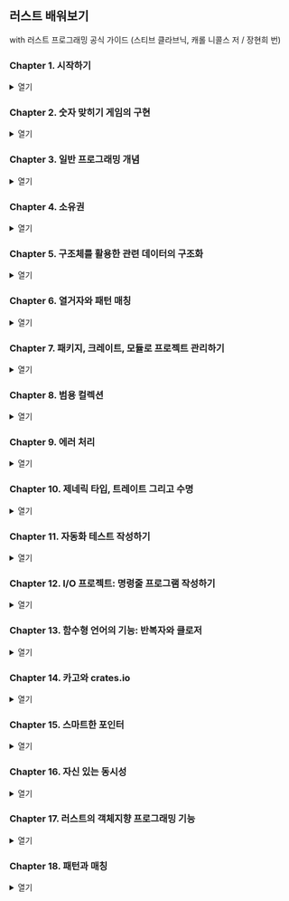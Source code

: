 ## 러스트 배워보기

with 러스트 프로그래밍 공식 가이드 (스티브 클라브닉, 캐롤 니콜스 저 / 장현희 번)

### Chapter 1. 시작하기

<details>
<summary>열기</summary>
<div markdown="1">

1.1 설치하기

- rustup을 이용해 러스트를 내려받기
- 윈도우에 rustup 설치하기

1. [러스트 공식 문서](https://www.rust-lang.org/tools/install)에 설명된 단계를 따라 설치하기
2. 러스트를 설치하기 전에 미리 Visual Studio의 C++를 사용한 데스크톱 개발 패키지와 MSVCv142, Win10 SDK, CMake 도구를 설치하기
3. 환경 변수 내 Path에 `%USERPROFILE%\.cargo\bin` 를 추가하기
4. 러스트가 설치됐다면 `rustup update`를 실행하여 최신 버전을 체크하고 `rustc --version`, `cargo --version`, `rustup --version`을 각각 체크하여 최신 버전인지 체크하기
5. VS code에서 Code Runner, Rust 확장 프로그램을 설치하기
6. 러스트용 폴더를 추가하고 main.rs 파일을 생성, 아래와 같이 적는다

```rust
fn main() {
    println!("Hello, world!")
}
```

7. 오른쪽 클릭하여 실행하고 `Hello, world!`와 `[Done] exited with code=0 in 0.884 seconds`와 같은 문구가 정상적으로 출력됐다면 환경설정을 완료한 것이다
8. Cargo.toml이 없다는 오류가 뜰 경우에는 `cargo init` 명령어를 통해 Cargo.lock과 Cargo.toml를 생성하기
9. 릴리즈를 위한 빌드는 `cargo build --release`로 실행할 수 있다
</div>
</details>

### Chapter 2. 숫자 맞히기 게임의 구현

<details>
<summary>열기</summary>
<div markdown="2">

- 숫자 맞히기 게임을 구현하기 위한 첫 번째 단계는 플레이어에게 입력할 값을 묻고, 이 입력을 처리하고 이 값이 원하는 형태인지를 확인하는 것

```rust
use std::io;

fn main() {
    println!("숫자를 맞혀봅시다!");

    println!("정답이라고 생각하는 숫자를 입력하세요.");

    // let은 변수를 생성하는 구문
    // 러스트에서 변수는 기본적으로 값을 변경할 수 없다
    // 변수명 이전에 mut 키워드를 사용하면 가변 변수를 생성할 수 있다
    // String은 표준 라이브러리가 제공하는 문자열 타입으로 UTF-8 형식으로 인코딩된 텍스트를 표현한다
    // :: 문법은 new 함수가 String타입의 연관 함수라는 점을 의미함
    // 연관 함수는 특정한 인스턴스가 아니라 타입 자체에 구현된 함수로 '정적 메서드'라고도 부른다
    let mut guess = String::new();

    // io의 연관함수(::)인 stdin 함수를 호출하면 입력값을 읽을 수 있다
    // use std::io를 명시하지 않았다면 std::io::stdin과 같이 작성해도 된다
    io::stdin().read_line(&mut guess)
        .expect("입력한 값을 읽지 못했습니다.");
    // read_line() 메서드는 사용자가 입력한 값을 문자열에 대입함과 동시에 io::Result 타입의 값을 리턴하기도 함
    // 러스트는 표준 라이브러리 안에 범용의 Result 타입을 비롯해서 여러개의 Result 타입을 정의하고 있다

    // 러스트에서는 placeholder를 {}로 사용한다
    println!("입력한 값: {}", guess);
}
```

- 크레이트는 소스 파일의 집합
- Cargo.toml 파일을 아래와 같이 수정한 후 `cargo build` 명령어를 실행하면 cargo는 해당 크레이트를 추가함

```
[dependencies]

rand = "0.6.1"
```

- `cargo build` 명령어를 실행하면 최초에 한해 Cargo.lock 파일을 생성함
- cargo는 `cargo build`가 실행될 때 Cargo.lock 파일에 기록된 의존 패키지의 버전을 사용함
- `cargo update` 명령어를 실행하면 시맨틱 버전으로 기록된 rand 패키지보다 최신 버전이 있다면 해당 버전을 다운로드 받게 됨
- 이 때 Cargo.lock에 저장되기 때문에 Cargo.toml에는 시밴틱 버전인 "0.6.1"이 그대로 적혀있고 Cargo.lock에는 "0.6.5"가 기록됨

```rust
use rand::Rng;

fn main() {
    // Rng 트레이트에서 thread_rng() 메서드를 호출하여 1~100 사이의 값을 랜덤으로 생성한다
    // 해당 변수는 불변 변수여야 하므로 mut 키워드 없이 사용한다
    let secret_number = rand::thread_rng().gen_range(1, 101);
    println!("사용자가 맞춰야 할 숫자: {}", secret_number);
    // ... 이하 동일
}
```

- 이제 입력받은 수도 있으며, 랜덤 생성한 수도 있으므로 이 두 값을 비교해야 한다

```rust
use std::cmp::Ordering;

fn main() {
    //...

    // guess는 String::new() 로 생성한 문자열이지만 secret_number는 32bit 정수이기 때문에 타입 불일치가 일어남
    // 러스트의 숫자타입에는 i32, u32, i64 등이 있으며 기본적으로 i32 타입을 사용한다
    // 타입 일치를 위해 guess 변수에 guess.trim().parse()의 결과를 바인딩하며 u32로 타입을 정의한다
    let guess: u32 = guess.trim().parse()
        .expect("입력한 값이 올바른 숫자가 안닙니다.");

    match guess.cmp(&secret_number) {
        Ordering::Less => println!("입력한 숫자가 작습니다!"),
        Ordering::Greater => println!("입력한 숫자가 큽니다!"),
        Ordering::Equal => println!("정답!"),
    }

    // ...
}
```

- 이제 두 수의 비교를 반복문을 통해 정답을 출력할 때 까지 반복해야 함
- 또한 두 수가 같다면 "정답!"을 출력하고 반복문을 종료해야 하므로 break; 구문을 넣기

```rust
loop {
    // ...
    match guess.cmp(&secret_number) {
        Ordering::Less => println!("입력한 숫자가 작습니다!"),
        Ordering::Greater => println!("입력한 숫자가 큽니다!"),
        Ordering::Equal => {
            println!("정답!");
            break;
        }
    }
    // ...
}
```

- 나머지 개선점 : 숫자가 아닌 입력을 무시하고 재입력을 요청하기

```rust
// ...
let guess: u32 = match guess.trim().parse() {
        Ok(num) => num,
        Err(_) => continue,
    };
// ...
```

</div>
</details>

### Chapter 3. 일반 프로그래밍 개념

<details>
<summary>열기</summary>
<div markdown="3">

- 러스트에도 개발자가 사용할 수 없는 예약된 키워드들이 있고 이 키워드들은 변수나 함수의 이름으로 사용할 수 없다

**3-1. 변수와 가변성**

```rust
fn main() {
    let x = 5;
    println!("x의 값: {}", x);

    x = 6;
    println!("x의 값: {}", x);
}
```

- 해당 파일을 실행하면 `cannot assign twice to immutable variable`라는 오류문을 볼 수 있다
- 출력된 오류에 따라서 변수 x를 가변 변수로 정의하면 실행된다

**3.2.1 러스트의 데이터 타입**

- 정수 타입: 각 타입은 부호가 있거나 없으며 명시적인 크기가 정해져있다

| 크기  | 부호 있음 | 부호 없음 |
| ----- | --------- | --------- |
| 8bit  | i8        | u8        |
| 16bit | i16       | u16       |
| 32bit | i32       | u32       |
| 64bit | i64       | u64       |
| arch  | isize     | usize     |

- 러스트는 소수점을 가진 숫자를 처리하기 위해 두 개의 부동 소수점 타입을 제공함(64비트 소수점 타입인 f64가 기본 타입)
- 사칙연산은 다른 프로그래밍 언어와 동일(+, -, \*, /, %)
- 불리언 타입은 `true`, `false`로 구성되어 있음
- 러스트의 문자타입인 char는 4byte 크기의 유니코드 스칼라 값이므로 ASCII보다 더 많은 문자를 표현할 수 있다

**3.2.2 러스트의 컴파운드 타입**

- 하나의 타입으로 여러개의 값을 그룹화한 타입으로 튜플과 배열 두 가지의 컴파운드 타입을 지원한다

- 튜플은 destruct 구문을 사용할 수도 있다
- 또한 튜플은 각 원소의 명시적 타입 정의가 가능하다

```rust
 let tup = (500, 6.4, 1);
    let (x, y, z) = tup;
    println!("x: {}, y: {}, z: {}", x, y, z);
    // x: 500, y: 6.4, z: 1

    let tup2: (i32, f64, u8) = (500, 6.4, 1);
    println!("{}", tup2.0); // 500

    let array = [1, 2, 3, 4, 5];
    println!("{}", array[array.len() - 1]); // 5
    println!("{}", array[array.len() / 2]); // 3
```

**3.2.3 러스트의 함수**

- 러스트의 함수는 대부분 snake case를 사용한다
- 리턴값에는 이름을 부여하지는 않지만 리턴할 값의 타입은 화살표(->) 다음에 지정해주어야 한다

```rust
fn another_function(x: i32, y: i32) {
    println!("함수에 사용된 인자 x의 값 : {}, y의 값 : {}", x, y);
}

fn five() -> i32 {
    5
} // 여기서 five()는 let x = 5와 같은 표현이다

fn main() {
    println!("five()의 값: {}", five())
}
```

**3.2.4 러스트의 if문과 루프**

- if문은 조건에 따라 코드를 분기한다
- 반드시 불리언 타입 중 하나를 리턴해야 한다

```rust
fn main() {
    let number = 6;

    if number % 4 == 0 {
        println!("변수가 4로 나누어 떨어집니다.");
    } else if number % 3 == 0 {
        println!("변수가 3으로 나누어 떨어집니다.");
    } else if number % 2 == 0 {
        println!("변수가 2로 나누어 떨어집니다.");
    } else {
        println!("변수가 2, 3, 4로는 나누어 떨어지지 않습니다.")
    }

    let condition = true;
    let number = if condition {
        5
    } else {
        6 // 이때 조건에 따른 리턴값은 일치해야 한다
    };

    println!("number의 값: {}", number); // number의 값: 5
}
```

- 루프를 이용한 반복
- 러스트에서는 loop, while, for의 세 가지 루프를 제공함

```rust
fn main() {
    let mut counter = 0;
    let result = loop {
        counter += 1;

        if counter == 10 {
            break counter * 2;
        };
    }
    println!("result = {}", result) // result = 20
}
```

- while을 이용한 조건 루프

```rust
fn main() {
    let mut number = 3;

    while number != 0 {
        println!("{}!", number);

        number -= 1;
    }
    println!("완료!")
}
```

- for를 이용한 반복

```rust
fn for_iterator() {
    let a = [10, 20, 30, 40, 50];

    for elem in a.iter() {
        println!("요소의 값: {}", elem);
    }
}

fn for_example_two() {
    for number in (1..4).rev() {
        println!("요소의 값: {}", number);
    }
}
```

</div>
</details>

### Chapter 4. 소유권

<details>
<summary>열기</summary>
<div markdown="4">

- 소유권은 러스트의 독특한 기능 중 하나로 가비지 컬렉터에 의존하지 않고도 메모리 안전성을 보장하려는 러스트만의 해법이다
- 소유권과 더불어 대여, 슬라이스, 그리고 메모리 관리법에 대해 알아두어야 한다

**4.1 소유권 규칙**

- 러스트가 다루는 각각의 값은 소유자라고 부르는 변수를 가지고 있다
- 특정 시점에 값의 소유자는 단 하나뿐
- 소유자가 범위를 벗어나면 그 값은 제거된다
- 변수의 유효범위

```rust
{   // 이 시점에서는 s를 선언하지 않았으므로 유효하지 않음
    let s = "hello"; // 이 지점부터 유효
    // 변수 s를 이용해 필요한 동작을 수행함
}   // 이 범위를 벗어나면 s는 유효하지 않음
```

- 타입들은 모두 스택에 저장되며 스코프를 벗어나면 스택에서 제거됨
- 힙에 저장되는 데이터들을 러스트가 어떻게 제거하는가?
- String 타입과 문자열 리터럴은 다르게 작동한다
- String 타입은 변경할 수 있지만 리터럴은 변경할 수 없다

```rust
fn string_literal() {
    let s = String::from("hello");
    println!("{}", s);
    // println!(s);
    // format argument must be a string literal
} // rust는 닫는 중괄호를 만나면 자동으로 drop 함수를 호출하여 메모리에서 해제한다

fn move_example() {
    // s1은 포인터, 길이, 용량으로 이루어져있다
    // 해당 포인터는 문자열의 인덱스와 값을 가지고 있음
    let s1 = String::from("hello");
    // s2 = s1을 실행하면 s1, s2의 포인터가 같은 인덱스를 가리키게 된다
    // 혹여나 s1이 drop으로 메모리에서 해제된다면 s2까지 해당 인덱스를 사용할 수 없게 되는데
    // 이런 경우 메모리의 불순화(이중 해제 에러)를 일으킬 수 있다
    let s2 = s1;
    // 따라서 s2에 s1을 대입한 경우 println!("{}, world", s1)를 실행하면
    // borrow of moved value: `s1` 와 같이 s1 값이 "이동됨(moved)"에 따라 실행 할 수 없게 된다
    // rust는 얕은 복사나 깊은 복사의 개념이 아니라 이런 식으로 첫 번째 변수(s1)를 무효화 시키므로 "이동했다"고 표현한다
    println!("{}, world", s2);
}

fn clone_example() {
    // 변수와 데이터가 상호작용하는 방식으로는 복제(clone)가 있다
    // 힙 데이터가 그대로 복사되기 때문에 복사하는 메모리의 크기에 따라서는 무거운 작업일 수도 있다
    let s1 = String::from("hello");
    let s2 = s1.clone();
    println!("{}, world! {}!", s1, s2);
}

fn copy_example() {
    let x = 5;
    let y = x;
    println!("x = {}, y = {}", x, y);
    /*
        이 코드는 정상적으로 실행되는 것 처럼 보임
        정수형 타입은 스택에 저장되므로 힙에 저장되는 타입처럼 "이동"되지 않는다
        러스트는 이렇게 스택에 저장되는 정수형 타입에 적용할 수 있는 Copy trait라는 특별한 특성을 제공한다
        u32와 같은 모든 정수형 타입, bool, char, f64와 같은 부동 소수점 타입, (i32, i32)와 같은 Copy trait를 적용된 타입을 포함하는 튜플
        하지만 (i32, String)과 같은 튜플에는 적용되지 않는다
    */
}
```

**4.2 소유권(Ownership)과 범위**

```rust
fn owner_exmaple() {
    let s = String::from("hello");
    takes_ownership(s);

    let x = 5;
    makes_copy(x);
}

fn takes_ownership(some_string: String) {
    println!("{}", some_string);
}

fn makes_copy(some_integer: i32) {
    println!("{}", some_integer);
}
```

- 리턴값과 변수의 범위

```rust
fn return_example() {
    let s1 = gives_ownership(); // 리턴값이 s1으로 옮겨짐
    let s2 = String::from("hello"); // s2 변수 생성
    let s3 = takes_and_gives_back(s2); // s2는 함수 내로 옮겨지고 s3에 리턴값이 할당됨

    println!("{}? {}!", s1, s3);
} // s1, s3은 drop되고 s2는 함수로 옮겨졌기 때문에 아무것도 일어나지 않음

fn gives_ownership() -> String {
    // 변수 some_string이 생성
    let some_string = String::from("hello");
    some_string // 이 값이 리턴되면서 호출한 함수로 옮겨짐
}

fn takes_and_gives_back(a_string: String) -> String {
    // a_string이 생성되고 리턴되면서 호출한 함수로 옮겨짐
    a_string
}
```

**4.3 참조**

- 참조 변수와 가변 참조

```rust
fn lental_example() {
    let mut s1 = String::from("hello");
    // &로 참조할 수 있으며 &s1 문법을 이용하여 "소유권은 가져오지 않는 참조"를 생성할 수 있다
    // 이 경우에는 범위를 벗어나도 drop되지 않는다
    let len = calculate_length(&s1);
    // 따라서 여기서 호출 할 수 있다
    println!("'{}'의 길이는 {}입니다.", s1, len);
    change(&mut s1);
}

fn calculate_length(s: &String) -> usize {
    s.len()
}

// 변수가 기본적으로 불변인 것처럼 참조도 기본적으로 불변이다
// fn change(some_string: &String) {
// 따라서 &mut와 같이 가변 참조로 정의해주어야 한다
fn change(some_string: &mut String) {
    some_string.push_str(", world");
}
```

- 데이터 경합은 **둘 혹은 그 이상의 포인터가 동시에 같은 데이터를 쓰거나 읽기 위해 접근할 때**, **최소한 하나의 포인터가 데이터를 쓰기 위해 사용될 때**, **데이터에 대한 접근을 동기화 할 수 있는 메커니즘이 없을 때** 일어난다
- 따라서 스코프를 임의로 설정하면 가변 참조를 여러번 사용할 수 있다

```rust
fn reference_example() {
    let mut s = String::from("hello");
    {
        let r1 = &mut s;
        println!("r1:{}", r1);
    } // scope를 임의로 설정함으로써 가변 참조를 여러 번 사용할 수 있도록 함
    let r2 = &mut s;

    // println!("r1:{}, r2:{}", r1, r2);
    println!("r2:{}", r2);
    // 따라서 cannot find value `r1` in this scope 와 같은 오류가 발생함
}
```

- 스코프를 벗어나면 메모리에서 drop되기 때문에 **죽은 참조**가 발생할 수 있다

```rust
fn death_example() -> &String {
    let s = String::from("hello");

    &s
} // 이 함수의 리턴 타입은 대여한 값을 리턴하고자 하지만 실제로 대여해 올 값이 존재하지 않는다.
```

- 어느 한 시점에 코드는 하나의 가변 참조 또는 여러 개의 불변 참조를 생성할 수는 있지만 둘 모두를 생성할 수는 없다
- 또한 참조는 항상 유효해야 한다

**4.4 슬라이스**

- 러스트에는 소유권을 갖지 않는 **슬라이스 타입**이 있다
- 이 슬라이스를 이용하면 컬렉션 전체가 아니라 컬렉션 내의 연속된 요소들을 참조할 수 있다

```rust
// 문자열 슬라이스
let s = String::from("hello world");
let hello = &s[0..5];
let world = &s[6..11];

// slice1과 slice2는 동일하게 동작함
let slice1 = &s[0..2];
let slice2 = &s[..2];

let len = s.len();
// slice3과 slice4도 동일하게 동작함
let slice3 = &s[0..len];
let slice4 = &s[..];
```

- 문자열 리터럴은 슬라이스이기 때문에 `let s = "Hello, world!;`와 같이 선언한다면 이 때 s의 타입은 `&str`이고 따라서 문자열 리터럴은 항상 불변이다

```rust
// 문자열 뿐만 하니라 배열의 슬라이스도 가능하다
let a = [1, 2, 3, 4, 5];
let slice = &a[1..3];
```

</div>
</details>

### Chapter 5. 구조체를 활용한 관련 데이터의 구조화

<details>
<summary>열기</summary>
<div markdown="5">

- 구조체는 서로 관련이 있는 여러 값을 의미 있는 하나로 모아 이름을 지정해 접근할 수 있는 사용자 정의 데이터 타입
- 구조체의 키워드는 struct로 TypeScript의 interface와 유사

```rust
struct User {
    username: String,
    email: String,
    sign_in_count: u64,
    active: bool
}

let mut user1 = User {
    email: String::from("someone@example.com"),
    username: String::from("someusername123"),
    active: true,
    sign_in_count: 1,
}

user1.email = String::from("anotheremail@example.com");

fn build_user(email: String, username: String) -> User {
    User {
        // email: email,
        // username: username,
        email,
        username,
        // 변수와 필드 이름이 동일할 때엔 필드 초기화 단축 문법을 사용할 수 있다
        active: true,
        sign_in_count: 1,
    }
}

let user2 = User {
    email: String::from("another@example.com"),
    username: String::from("anotherusername456"),
    // active: user1.active,
    // sign_in_count: user1.sign_in_count,
    ..user1 // 나머지 필드를 이렇게 정의할 수도 있다
}
```

- 튜플 구조체는 구조체에 이름을 부여하지만 필드에는 이름을 부여하지 않고 타입만 지정하는 경우를 말한다

```rust
struct Color(i32, i32, i32);
struct Point(i32, i32, i32);
// 튜플 내부가 같은 타입으로 정의되어 있지만 Color와 Point는 다른 타입임
let black Color(0, 0, 0);
let origin = Point(0, 0, 0);
```

- 러스트에서는 필드가 하나도 없는 구조체를 선언할 수도 있는데 이런 구조체를 **유사 유닛 구조체**라고 한다

```rust
struct User {
    username: &str, // missing lifetime specifier
    email: &str, // missing lifetime specifier
    sign_in_count: u64,
    active: bool
}

fn main() {
    let user1 = User {
        //...
    }
}
```

- 튜플을 이용한 사각형의 면적 계산 프로그램

```rust
fn area(width: u32, height: u32) -> u32 {
    width * height
}

fn main() {
    let width1 = 30;
    let height1 = 50;

    println!("사각형의 면적: {} 제곱 픽셀", area(width1, height1));
}
```

- 튜플을 사용해 리팩토링하기

```rust
fn area(dimensions: (u32, u32)) -> u32 {
    dimensions.0 * dimensions.1
}
```

- 구조체를 이용한 리팩토링

```rust
fn area(rectangle: &Rectangle) -> u32 {
    rectangle.width * rectangle.height
}
```

- 러스트는 디버깅 정보를 출력하는 기능을 제공하지만 구조체는 명시적으로 구현해주어야 함

```rust
#[derive(Debug)]
struct Rectangle {
    width: u32,
    height: u32,
}
```

- 함수를 구조체 내에 정의하는 법은 자바스크립트의 prototype과 비슷함

```rust
impl Rectangle {
    fn area(&self) -> u32 {
        self.width * self.height
    }

    fn can_hold(&self, other: &Rectangle) -> bool {
        self.width > other.width && self.height > other.height
    }

    // self 매개변수를 사용하지 않는 함수(연관 함수)의 정의
    // 이 연관함수는 구조체의 새로운 인스턴스를 리턴하는 생성자를 구현할 때 자주 사용됨
    fn square(width: u32, height: u32) -> Rectangle {
        Rectangle { width, height }
    }
}
```

</div>
</details>

### Chapter 6. 열거자와 패턴 매칭

<details>
<summary>열기</summary>
<div markdown="6">

**6.1 열거자(emuns) 정의하기**

- 열거자(enums)는 사용 가능한 값만 나열한 타입을 정의할 때 사용한다
- 러스트의 열거자는 F#이나 하스켈 같은 함수형 언어의 대수식 데이터 타입에 가까움
- 열거자에 나열된 각각의 값은 서로 다른 타입과 다른 수의 연관 데이터를 보유할 수 있음

```rust
enum IpAddressType {
    V4, // 열거자의 열것값
    V6,
}

fn main() {
    let home = IpAddr {
        kind: IpAddressType::V4,
        address: String::from("127.0.0.1"),
    };
    let loopback = IpAddr {
        kind: IpAddressType::V6,
        address: String::from("::1"),
    };
}

struct IpAddr {
    kind: IpAddressType,
    address: String,
}

fn route(ip_type: IpAddressType) {}

```

- 열거자의 값에는 문자열, 숫자, 구조체 등 어떤 종류의 데이터도 저장할 수 있다

```rust
enum Message {
    Quit, // 연관 데이터를 갖지 않는 열거자
    Move { x: i32, y: i32 }, // 익명 구조체를 갖는 열거자
    Write(String), // 하나의 String 값을 갖는 열거자
    ChangeColor(i32, i32, i32), // 세 개의 i32 값을 포함하는 열거자
}
/* 구조체를 사용한다면 이렇게 나누어져야 한다 ↓ */
struct QuitMessage;
struct MoveMessage {
    x: i32,
    y: i32,
}

struct WriteMessage(String);
struct ChangeColorMessage(i32, i32, i32);
```

- 러스트에 널값이라는 개념은 없지만 존재 여부를 표현하는 열거자가 Option<T>이다
- Some 대신 None값을 이용하면 러스트에게 Option<T> 열거자의 타입이 무엇인지를 알려줘야 한다

```rust
enum Option<T> {
    Some(T),
    None,
}
```

**6.2 match 흐름 제어 연산자**

- 러스트는 match라는 매우 강력한 흐름 제어 연산자를 제공함
- 패턴은 리터럴, 변수 이름, 와일드카드를 비롯해 다양한 값으로 구성할 수 있다

```rust
enum Coin {
    Penny,
    Nickle,
    Dime,
    Quarter,
}

fn value_in_cents(coin: Coin) -> u32 {
    match coin {
        Coin::Penny => 1,
        Coin::Nickle => 5,
        Coin::Dime => 10,
        Coin::Quarter => 25,
    }
}
```

- match는 반드시 모든 경우를 처리해야 함

```rust
fn plus_one(x: Option<i32>) -> Option<i32> {
    match x {
        Some(i) => Some(i + 1),
        None => None,
    }
}
```

- 모든 경우를 다 처리하고 싶지 않을 때엔 \_ 자리지정자로 대체하면 된다

```rust
fn placeholder() {
    let some_u8_value = 0u8;
    match some_u8_value {
        1 => println!("one"),
        3 => println!("three"),
        5 => println!("five"),
        7 => println!("seven"),
        _ => (), // _ 패턴은 모든 값에 일치함
    }
}
```

- if let 문법은 여러 경우 중 한 가지만 처리하고 나머지는 고려하고 싶지 않을 때 사용한다
- 또한 if let 문법은 if let ~ else 표현식으로도 사용할 수 있다

```rust
fn iflet() {
    let some_u8_value = Some(0u8);
    if let Some(3) = some_u8_value {
        println!("three!");
    } else {
        println!("not three...");
    }
}
```

</div>
</details>

### Chapter 7. 패키지, 크레이트, 모듈로 프로젝트 관리하기

<details>
<summary>열기</summary>
<div markdown="7">

- 기능을 그룹화하는 것 외에도 구현을 캡슐화하면 코드를 재사용할 수 있다
- 러스트는 코드의 구조를 관리하기 위한 몇 가지 기능을 제공한다
  - 패키지: 크레이트를 빌드, 테스트, 공유할 수 있는 카고의 기능
  - 크레이트: 라이브러리나 실행 파일을 생성하는 모듈의 트리
  - 모듈과 use: 코드의 구조와 범위, 그리고 경로의 접근성을 제어하는 기능
  - 경로: 구조체, 함수, 혹은 모듈 등의 이름을 결정하는 방식

**7.1 패키지와 크레이트**

- 크레이트는 하나의 바이너리 혹은 라이브러리로 크레이트 루트는 러스트 컴파일러가 컴파일을 시작해서 크레이트의 루트 모듈을 만들어내는 소스 파일이다
- 패키지는 일련의 기능을 제공하는 하나 혹은 그 이상의 크레이트로 구성된다

```cmd
> cargo new my-project
> ls my-project

Mode                 LastWriteTime         Length Name
----                 -------------         ------ ----
d-----      2021-06-05   오후 9:36                src
-a----      2021-06-05   오후 9:36            229 Cargo.toml

> ls my-project/src

Mode                 LastWriteTime         Length Name
----                 -------------         ------ ----
-a----      2021-06-05   오후 9:36             45 main.rs
```

**7.2 모듈을 이용한 범위와 접근성 제어**

- 모듈은 크레이트의 코드를 그룹화해서 가독성과 재사용성을 향상하는 방법이다

```
cargo new --lib restaurant
> ls restaurant
Mode                 LastWriteTime         Length Name
----                 -------------         ------ ----
d-----      2021-06-05   오후 9:42                src
-a----      2021-06-05   오후 9:42            229 Cargo.toml

> ls restaurant/src
Mode                 LastWriteTime         Length Name
----                 -------------         ------ ----
-a----      2021-06-05   오후 9:42             95 lib.rs
```

- 레스토랑 시설을 구분하여 모듈로 정의해보자

```rust
mod front_of_house {
    mod hosting {
        fn add_to_waitlist() {}

        fn seat_at_table() {}
    }

    mod serving {
        fn take_order() {}

        fn serve_order() {}

        fn take_payment() {}
    }
}
```

**7.3 경로를 이용해 모듈 트리의 아이템 참조하기**

- 절대 경로: 크레이트 이름이나 crate 리터럴을 이용해 크레이트 루트부터 시작하는 경로
- 상대 경로: 현재 모듈로부터 시작해서 self, super 혹은 현재 모듈의 식별자를 이용함
- 하지만 절대경로나 상대경로는 해당 모듈이나 열거자가 pub으로 공개되지 않으면 참조할 수 없다
- 또한, 해당 모듈이 가진 함수나 하위 모듈 또한 기본적으로 은폐되기 때문에 사용하고자 할 때엔 pub 키워드로 열어주어야 함

```rust
mod front_of_house {
    pub mod hosting {
        pub fn add_to_waitlist() {}
    }
}

pub fn eat_at_restaurant() {
    // 절대 경로: 현재 crate -> front_of_house -> hosting -> add_to_waitlist();
    crate::front_of_house::hosting::add_to_waitlist();

    // 상대 경로: 같은 소스파일 내에 있는 front_of_house를 참조
    front_of_house::hosting::add_to_waitlist();
}
```

- 상대 경로는 `super` 키워드를 이용해 부모 모듈부터 시작할 수도 있다 (마치 파일 시스템 경로의 ..같은 것)

```rust
fn serve_order() {}

mod back_of_house {
    fn fix_incorrect_order() {
        cook_order();
        super::serve_order();
        // super 키워드를 통해 루트 모듈 crate에 접근하여 serve_order()를 찾음
    }

    fn cook_order() {}
}
```

- 구조체를 정의할 때 `pub` 키워드를 사용하면 구조체는 공개되지만 구조체의 필드는 비공개임
- 반면 열거자를 공개하면 모든 열것값 또한 공개된다

```rust
mod back_of_house {
    // seasonal_fruit는 비공개 필드임
    pub struct Breakfast {
        pub toast: String,
        seasonal_fruit: String,
    }

    impl Breakfast {
        pub fn summer(toast: &str) -> Breakfast {
            Breakfast {
                toast: String::from(toast),
                seasonal_fruit: String::from("복숭아"),
            }
        }
    }

    // 열거자를 public처리하면 모든 열것값도 public 처리 된다
    pub enum Appetizer {
        Soup,
        Salad,
    }
}

pub fn eat_at_restaurant() {
    let mut meal = back_of_house::Breakfast::summer("호밀빵");
    meal.toast = String::from("밀빵");
    // meal.seasonal_fruit;
    // field `seasonal_fruit` of struct `back_of_house::Breakfast` is private
    crate::front_of_house::hosting::add_to_waitlist(); // module `hosting` is private
    front_of_house::hosting::add_to_waitlist();
    // 아무런 문제 없이 열것값을 사용할 수 있다
    let order1 = back_of_house::Appetizer::Soup;
    let order2 = back_of_house::Appetizer::Salad;
}
```

**7.4 모듈 사용하기, 내보내기**

- `use` 키워드를 사용하여 경로를 현재 범위로 가져오면 현재 범위의 아이템인 것 처럼 호출할 수 있다 (import와 비슷)

```rust
mod front_of_house {
    pub mod hosting {
    //...
    }
}
use crate::front_of_house::hosting;
// use self::front_of_house::hosting; 로도 정의할 수 있다
pub fn eat_at_restaurant() {
    hosting::add_to_waitlist();
    // 'crate::front_of_house' 부분을 생략 가능하다
}
```

- `as` 키워드를 사용하면 새로운 이름을 부여할 수 있다

```rust
use std::io::Result as IoResult;

fn function1() -> IoResult<()> {
    //...
}
```

- `pub use` 키워드로 이름을 다시 내보내기

```rust
mod front_of_house {
    pub mod hosting {
        pub fn add_to_waitlist() {}
    }
}

// export default와 비슷한 문법으로 해당 크레이터를 외부로 내보낼 수 있음
pub use crate::front_of_house::hosting;

pub fn eat_at_restaurant() {
    hosting::add_to_waitlist();
}
```

**7.5 외부 패키지의 사용**

- Cargo.toml 파일 내 dependencies에 정의하고 카고를 통해 해당 패키지를 내려받으면 `use` 커맨드와 함께 어디서든 사용할 수 있다
- 중첩 경로의 사용

```rust
// use std::io;
// use std::cmp::Ordering
use std::{io, cmp::Ordering};

// use std::io;
// use std::io::Write;
use std::io::{self, Write};
```

- 글롭 연산자

```rust
use std::collections::*;
```

</div>
</details>

### Chapter 8. 범용 컬렉션

<details>
<summary>열기</summary>
<div markdown="8">

- 러스트의 표준 라이브러리는 여러 종류의 컬렉션을 포함하고 있다
- 그 중에 **벡터**, **문자열**, **해시 맵**이 대표적인 컬렉션

**8.1 벡터**

- 벡터 생성하기

```rust
let v: Vec<i32> = Vec::new();
let v1 = vec![1, 2, 3];
let mut v2 = Vec::new();
v2.push(5);
v2.push(6);
v2.push(7);
```

- 벡터 값 읽기

```rust
let third: &i32 = &v2[2];
println!("세 번째 원소: {}", third);

match v2.get(2) {
    Some(third) => println!("세 번째 원소: {}", third),
    None => println!("세 번째 원소가 없습니다."),
}

let v3 = vec![1, 2, 3, 4, 5];
// [] 방식은 패닉을 발생시킨다
let does_not_exist = &v3[100];
// 존재하지 않는 값에 접근할 때 get 메서드를 사용한다면 None값이 리턴된다
let does_not_exist = v3.get(100);

// for 루프를 이용해 벡터를 순회하기
let mut v4 = vec![1, 2, 3, 4, 5];
for i in &v4 {
    println!("{}", i);
}

// 가변 참조로 순회하기
for i in &mut v4 {
    *i += 50;
}

enum SpreadSheetCell {
    Int(i32),
    Float(f64),
    Text(String),
}

fn different_types_vector() {
    let row = vec![
        SpreadSheetCell::Int(3),
        SpreadSheetCell::Float(10.12),
        SpreadSheetCell::Text(String::from("벡터에 여러 타입을 저장하기")),
    ];
    row.get(0);
}
```

**8.2 문자열**

- 러스트는 언어 내에 문자열 슬라이스인 str 타입만을 지원한다
- String 타입은 표준 라이브러리가 제공하는 타입
- UTF-8 형식으로 인코딩된 문자열 타입을 사용하므로 어떤 언어를 쓰더라도 유효한 문자열이 된다

```rust
let mut s1 = String::new();
let data = "문자열 초깃값";
let s2 = data.to_string();
let s2 = "문자열 초깃값".to_string();
```

- 문자열을 이어붙일 때엔 push()나 push_str()를 사용한다

```rust
let mut s3 = String::from("foo");
let s4 = "bar";
s3.push_str(s4);
// push_str이 s4의 소유권을 가지게 되므로 s4는 출력되지 않아야 한다
// 하지만 문자열 슬라이스를 이용하기 때문에 소유권을 가지지 않는다

let s5 = String::from("Hello, ");
let s6 = String::from("world!");
// 이는 +가 add(self, s: &str) 메서드를 사용하기 때문
// self에는 &가 없으므로 소유권을 가져오고
// 따라서 self(여기서는 s5)는 이 메서드가 끝나면 메모리가 해제된다
let s7 = s5 + &s6;
```

- 문자열의 길이

```rust
let len_en = String::from("Hello").len();
let korean = String::from("안녕하세요");
let len_kr = korean.len();
println!("Hello의 길이: {}, 안녕하세요의 길이: {}", len_en, len_kr);
// Hello의 길이: 5, 안녕하세요의 길이: 15
```

- 러스트 관점에서 문자열은 크게 바이트, 스칼라값, 그래핌 클러스터의 세 가지로 구분한다
- 러스트에서 String의 인덱스 사용을 지원하지 않는 이유는 인덱스 처리에는 항상 O(1)이 소요되어야 하지만 String 타입은 러스트가 유효한 문자를 파악하기 위해 콘텐츠를 처음부터 스캔해야 하기 때문에 일정한 성능을 보장할 수 없기 때문

- 문자열 슬라이스하기

```rust
let korean = String::from("안녕하세요");
let sliced = &korean[0..3];
// 이 때 sliced에는 "안"이 저장되지만 [0..1] 처럼 글자가 될 수 없는 범위라면 오류를 일으킬 수 있다
```

- 문자열 순회하기

```rust
for c in "안녕하세요".chars() {
    print!("{} ", c);
}
```

**8.3 해시 맵**

- 벡터와 마찬가지로 해시맵은 데이터를 힙 메모리에 저장한다

```rust
use std::collections::HashMap;
let mut scores = HashMap::new();
scores.insert(String::from("블루"), 10);
scores.insert(String::from("옐로"), 50);
```

- collect 메서드와 zip 메서드를 사용하여 해시맵을 생성하기

```rust
let teams = vec![String::from("블루"), String::from("옐로")];
let initial_scores = vec![10, 50];
let hash_scores: HashMap<_, _> = teams.iter().zip(initial_scores.iter()).collect();
```

- 해시맵의 소유권은 메서드를 사용할 때 넘어간다

```rust
let field_name = String::from("Favorite Color");
let field_value = String::from("블루");

let mut map = HashMap::new();
map.insert(field_name, field_value);
println!("name: {}, value: {}", field_name, field_value);
// borrow of moved value: `field_name`, `field_value`
```

- 해시맵에 접근하고 수정하기

```rust
// 해시맵에 접근하기
let team_name = String::from("블루");
let score = hash_scores.get(&team_name);

for (key, value) in &hash_scores {
    println!("{}, {}", key, value);
}

// 해시맵 수정하기
let mut new_scores = HashMap::new();
new_scores.insert(String::from("블루"), 10);
new_scores.insert(String::from("블루"), 25); // 값을 덮어씌움
println!("{:?}", new_scores); // {"블루":25}

// or_insert 메서드는 키가 존재하면 그 키에 연결된 값에 대한 가변 참조를 리턴함
new_scores.entry(String::from("옐로")).or_insert(50);
new_scores.entry(String::from("블루")).or_insert(10);
println!("{:?}", new_scores);

// 기존 값에 따라 값 수정하기
let text = "hello world wonderful world";
let mut map = HashMap::new();
// split_whitespace() : Splits a string slice by whitespace.
for word in text.split_whitespace() {
    let count = map.entry(word).or_insert(0);
    *count += 1;
}
println!("{:?}", map); // {"wonderful": 1, "hello": 1, "world": 2}
```

</div>
</details>

### Chapter 9. 에러 처리

<details>
<summary>열기</summary>
<div markdown="9">

- 러스트는 에러를 크게 '회복 가능한' 에러와 '회복 불가능한' 에러의 두 가지로 구분한다
- Result<T, E>와 panic!을 통한 에러 처리가 있다

**9.1 회복 불가능한 에러 처리**

- 기본적으로 패닉이 발생하면 프로그램은 스택을 역순으로 순회하면서 데이터를 정리하기 때문에 프로그램이 클 수록 해야 하는 작업량은 어마어마함
- 스택을 즉시 취소해서 애플리케이션을 종료하는 방법도 있는데 이 경우에는 운영체제가 메모리를 정리해야 한다

```
// Cargo.toml 파일 내
[profile.release]
panic = 'abort
```

- 패닉을 호출하는 법

```rust
painc!("crash and burn");
```

- 코드의 버그에 의해 일어나는 패닉
- 버퍼 오버리드(buffer overread)

```rust
let v = vec![1, 2, 3];
v[99];
// 벡터의 100번째값은 존재하지 않으므로 패닉을 발생시킴
```

- RUST_BACKTRACE 환경변수를 이용해 패닉의 원인을 역추적 할 수 있다
- `> RUST_BACKTRACE=1 cargo run` 처럼 RUST_BACKTRACE 환경변수에 값을 설정하여 실행하면

**9.2 Result 타입을 사용해 에러 처리하기**

- Result enum에는 Ok와 Err 열것값을 가지고 있는데 이를 이용해 에러를 처리할 수 있다

```rust
enum Result<T, E> {
    Ok(T),
    Err(E),
}
```

- match 표현식을 이용해 리턴된 Result 타입의 리턴값을 처리할 수도 있다

```rust
use std::fs::File;

fn main() {
    let f = File::open("hello.txt");
    // File::open() 메서드가 리턴하는 Err 열것값에 저장된 값을 타입은 io::Error 타입이다
    let f = match f {
        Ok(file) => file,
        Err(error) => match error.kind() { // error.kind() 메서드는 io::ErrorKind 타입을 리턴한다
            ErrorKind::NotFound => match File::create("hello.txt") { // ErrorKind::NotFound를 처리하고
                Ok(fc) = fc,
                Err(e) => painc!("파일 생성 실패: {:?}", e),
            },
            other_error => panic!("파일 열기 실패: {:?}", other_error); // 나머지 에러를 처리한다
        }
    };
}
```

- match 표현식은 앞서 봤듯 중첩해서 사용되기 때문에 이럴 때엔 unwrap 메서드가 유용하다
- 혹은 unwrap 메서드 대신 expect 메서드를 사용하면 개발자의 의도를 더 명확하게 표현하는 동시에 패닉이 발생한 원인을 더 쉽게 추적할 수 있다

```rust
let f = File::open("hello.txt").unwrap();
let f = File::open("hello.txt").expect("파일을 열 수 없습니다.");
```

- 에러를 함수 안에서 처리하지 않고 호출하는 코드에 에러를 리턴하여 호출자가 에러를 처리하게 할 수 있다

```rust
use std::io;
use std::io::Read;
use std::fs::File;

fn read_username_from_file() -> Result<String, io::Error> {
    let f = File::open("hello.txt");
    let mut f = match f {
        Ok(file) => file,
        Err(e) => return Err(e), // 여기서 생긴 에러가 호출자에게 리턴됨
    };
    let mut s = String::new();
    match f.read_to_string(&mut s) {
        Ok(_) => Ok(s),
        Err(e) => Err(e), // 마찬가지로 여기서 생긴 에러가 호출자에게 리턴됨
    }
}
```

- ? 연산자를 이용하면 더 간결하게 위 코드를 구현할 수 있다

```rust
fn read_username_from_file() -> Result<String, io::Error> {
    let mut s = String::new();
    File::open("hello.txt")?.read_to_string(&mut s)?;
    Ok(s);
}
```

- fs::read_to_string() 메서드를 사용하기

```rust
use std::io;
use std::fs;

fn read_username_from_file() -> Result<String, io:Error> {
    fs::read_to_string("hello.txt")?;
}
```

- 하지만 이런 ? 연산자는 Result 타입을 리턴하는 함수에서만 사용할 수 있다

```rust
use std::error::Error;
use std::fs::File;

fn main() -> Result<(), Box<dyn Error>> {
    let f = File::open("hello.txt")?;
    Ok(())
}
```

**9.3 패닉에 빠질 것인가? 말 것인가?**

- 프로토타이핑을 할 때엔 unwrap과 expect 메서드를 사용할 것
- 컴파일러보다 개발자가 더 많은 정보를 가진 경우엔 unwrap 메서드를 호출하자
- 코드가 결국 잘못된 상태가 될 상황이라면 패닉을 발생시키는 것이 나쁜 선택이 아니다
- 러스트의 타입 시스템은 유효한 값을 전달한다고 보장하기 때문에 이것을 적극적으로 활용하자

```rust
// 리팩토링 전
loop {
    // ...
    let guess: i32 = match guess.trim().parse() {
        Ok(num) => num,
        Err(_) => continue,
    };

    if guess < 1 || guess > 100 {
        println!("1에서 100 사이의 값을 입력해주세요.");
        continue;
    }

    match guess.cmp(&secret_number);
    // ...
}

// 리팩토링 후
pub struct Guess {
    value: i32 // i32 타입의 value 필드를 가진 구조체를 정의
}

impl Guess {
    pub fn new(value: i32) -> Guess { // new 연관함수를 통해 1~100인지 검사하고 아니라면 panic! 매크로를 호출
        if value < 1 || value > 100 {
            panic!("유추한 값은 반드시 1에서 100 사이의 값이어야 합니다. 입력한 값: {}", value);
        }

        Guess {
            value
        }
    }

    pub fn value(&self) -> i32 {
        self.value // 유효성 검사를 통과한다면 i32 타입의 값을 리턴한다
    }
}
```

</div>
</details>

### Chapter 10. 제네릭 타입, 트레이트 그리고 수명

<details>
<summary>열기</summary>
<div markdown="10">

**10.1 함수로부터 중복 제거하기**

```rust
// 하나의 리스트에서 가장 큰 숫자 찾기
fn find_largest_number() {
    let number_list = vec![34, 50, 25, 100, 65];

    let mut largest = number_list[0];

    for number in number_list {
        if number > largest {
            largest = number;
        }
    }
    println!("가장 큰 수: {}", largest);
}

// 리스트를 매개변수로 받는 함수로 변경
fn find_largest_number(list: &[i32]) -> i32 {
    let mut largest = list[0];

    for &item in list.iter() {
        if item > largest {
            largest = item;
        }
    }
    largest
}
```

**10.2 제네릭 데이터 타입**

- 제네릭은 여러 구체화된 타입을 사용할 수 있는 함수 시그너처나 구조체 같은 아이템을 정의할 때 사용함

```rust
fn largest_i32(list: &[i32]) -> i32 {
    let mut largest = list[0];

    for &item in list.iter() {
        if item > largest {
            largest = item;
        }
    }
    largest
}

fn largest_char(list: &[char]) -> char {
    let mut largest = list[0];

    for &item in list.iter() {
        if item > largest {
            largest = item;
        }
    }
    largest
}
```

- 두 함수의 구성은 매개변수만 제외하곤 완전히 동일하다
- 이 함수들을 제네릭을 사용해 하나의 함수로 변경해보자

```rust
fn largest<T>(list: &[T]) -> T {
    let mut largest = list[0];

    for &item in list.iter() {
        if item > largest {
            largest = item;
        }
    }
    largest
}
```

- 제네릭으로 구조체 정의해서 사용하기

```rust
struct Point<T, U> {
    x: T,
    y: U,
}

fn main() {
    let intPoint = Point { x: 5, y: 10 };
    let floatPoint = Point { x: 1.0, y: 4.0 };
    let int_and_float = Point { x: 5, y: 4.0 };
}
```

- 구조체의 정의와는 다른 제네릭 타입을 사용하는 메서드

```rust
struct Point<T, U> {
    x: T,
    y: U,
}

impl<T, U> Point<T, U> {
    fn mixup<V, W> (self, other: Point<V, W>) -> Point<T, W> {
        Point {
            x: self.x,
            y: other.y,
        }
    }
}

fn main() {
    let p1 = Point { x: 5, y: 10.4 };
    let p2 = Point { x: "Hello", y: 'c' };

    let p3 = p1.mixup(p2);
    println!("p3.x = {}, p3.y = {}", p3.x, p3.y);
    // p3.x = 5, p3.y = c
}
```

- 러스트는 컴파일 시점에 제네릭 코드를 '단일화'하기 때문에 성능이 떨어지지 않는다

**10.3 트레이트: 공유 가능한 행위를 정의하는 법**

- 트레이트: 러스트 컴파일러에게 특정 타입이 어떤 기능을 실행할 수 있으며, 어떤 타입과 이 기능을 공유할 수 있는지를 알려주는 방법
- 트레이트 선언하기: `trait` 키워드 다음에 트레이트의 이름을 지정한다

```rust
pub trait Summary {
    fn summarize(&self) -> String;
}

pub struct NewsArticle {
    pub headline: String,
    pub location: String,
    pub author: String,
    pub content: String,
}

impl Summary for NewsArticle {
    fn summarize(&self) -> String {
        format!("{}, by {}, ({})", self.headline, self.author, self.location)
    }
}

pub struct Tweet {
    pub username: String,
    pub content: String,
    pub reply: bool,
    pub retweet: bool,
}

impl Summary for Tweet {
    fn summarize(&self) -> String {
        format!("{}: {}", self.username, self.content)
    }
}

fn main() {
    let tweet = Tweet {
        username: String::from("horse_ebooks"),
        content: String::from("Start to learn Rust"),
        reply: false,
        retweet: false,
    }

    println!("새 트윗 1개: {}", tweet.summarize())
    // 새 트윗 1개: horse_ebooks: Start to learn Rust
}
```

- 트레이트 구현에 있어 한 가지 제약은 트레이트나 트레이트를 구현할 타입이 현재 크레이트의 로컬 타입이어야 한다는 점이다

- 트레이트를 이용해 여러 가지 타입을 수용하는 함수를 정의하기

```rust
// 1. 일반적인 impl 트레이트 문법
pub fn notify(item: impl Summary) {
    println!("속보! {}", item.summarize());
}

// 2. 트레이트 경계 문법
pub fn notify<T: Summary>(item: T) {
    println!("속보! {}", item.summarize());
}

// 3. + 문법으로 트레이트 경계 정의 (둘 다 같은 사용법임)
pub fn notify(item: imple Summary + Display) {
    println!("속보! {}", item.summarize());
}
pub fn notify<T: Summary + Display>(item: T) {
    println!("속보! {}", item.summarize());
}

// 4. where절을 이용한 트레이트 경계 정의 (역시 둘 다 같은 사용법)
fn some_function<T: Display + Clone, U: Clone + Debug>(t: T, u: U) -> i32 {}
fn some_function<T, U>(t: T, u: U) -> i32
    where T: Display + Clone,
          U: Clone + Debug
```

- 트레이트를 구현하는 값 리턴하기

```rust
// 리턴 타입으로 impl Summary를 정의했기 때문에
// 이 함수는 실제 타입 이름을 사용하지 않고도 Summary 트레이트를 구현하는 어떤 타입도 리턴할 수 있다
// 하지만 이 문법은 하나의 타입을 리턴하는 경우에만 사용할 수 있다
fn returns_summarizable() -> impl Summary {
    Tweet {
        username: String::from("horse_ebooks"),
        content: String::from("Start to learn Rust"),
        reply: false,
        retweet: false,
    }
}
```

- 트레이트 경계를 이용해 largest 함수를 수정해보기

```rust
// 1. PartialOrd 트레이트의 경계를 지정해서 largest 함수가 실제로 비교할 수 있는 타입의 슬라이스만을 처리할 수 있게 함
// 2. i32, char처럼 크기가 이미 정해진 타입은 스택에 저장되므로 Copy 트레이트를 추가하여 확실하게 해당 트레이트에 들어오는 값들을 정의해준다
fn largest<T: PartialOrd + Copy>(list: &[T]) -> T {
    let mut largest = list[0];

    for &item in list.iter() {
        if item > largest {
            largest = item;
        }
    }
    largest
}
```

**10.4 수명을 이용해 참조 유효성 검사하기**

- 러스트의 모든 참조는 수명(참조가 유효한 범위)을 가지고 있다
- 수명을 이용해 죽은 참조의 발생을 방지하기

```rust
{
    let r;
    {
        let x = 5; // 'x' does not live long enough
        r = &x;
    }

    println!("r: {}", r);
}
```

- 러스트 컴파일러는 대여한 값이 현재 범위 내에서 유효한지 검사하는 대여 검사기를 탑재하고 있다
- 함수의 제네릭 수명

```rust
// error[E0106]: missing lifetime specifier
fn main() {
    let string1 = String::from("abcd");
    let string2 = "xyz";

    let result = longest(string1.as_str(), string2);
    println!("더 긴 문자열: {}", result);
}

fn longest(x: &str, y: &str) -> &str {
    if x.len() > y.len() {
        x
    } else {
        y
    }
}
```

- 함수 시그니처의 수명 애노테이션

```rust
fn longest<'a>(x: &'a str, y: &'a str) -> &'a str {
    if x.len() > y.len() {
        x
    } else {
        y
    }
}

fn main() {
    let string1 = String::from("아주 아주 긴 문자열");
    {
        let string2 = String::from("xyz");
        let result = longest(string1.as_str(), string2.as_str());
        println!("더 긴 문자열: {}", result);
    }
}
```

- 구조체 정의에서의 수명 애노테이션

```rust
struct ImportantExcerpt<'a> { // 구조체에 수명을 지정하면
    part: &'a str, // 필드값인 part에도 수명을 지정할 수 있다
}

fn main() {
    let novel = String::from("스타워즈. 오래 전 멀고 먼 은하계에...");
    let first_sentence = novel.split('.') // .으로 문자열을 나눠 next()로 [0]번째 항목에 접근
                              .next()
                              .expect("문장에서 마침표'.'를 찾을 수 없습니다.");
    let i = ImportantExcerpt { part: first_sentence };
    println!("첫번째 문장: {}", i.part); // 첫번째 문장: 스타워즈
}
```

- 현재의 러스트엔 수명 생략 규칙이 추가되어 수명을 명시적으로 지정하지 않아도 된다
- 메서드 정의에서의 수명 애노테이션

```rust
impl<'a> ImportantExcerpt<'a> {
    fn announce_and_return_part(&self, announcement: &str) -> &str {
        println!("주목해주세요! {}", announcement);
        self.part
    }
}
```

- 모든 문자열 리터럴의 수명은 'static이고 직접 명시할 수도 있다

```rust
let s: &'static str = "문자열은 정적 수명이다.";
```

</div>
</details>

### Chapter 11. 자동화 테스트 작성하기

<details>
<summary>열기</summary>
<div markdown="11">

**11.1 테스트의 작성**

- 러스트에는 테스트의 대상이 되는 코드가 의도된 동작을 실행하는지 확인하는 함수가 있다
- 필요한 데이터나 상태를 설정하고, 테스트할 코드를 실행하고, 의도한 결과가 출력되는지 검증하는 순서로 실행된다

- 테스트 코드와 실행

```rust
#[cfg(test)]
mod tests {
    #[test]
    fn it_works() {
        assert_eq!(2 + 2, 4);
    }
}
```

```
Compiling adder v0.1.0 (C:\Users\HarryKim\Documents\GitHub\first-rust-project\adder)
 Finished test [unoptimized + debuginfo] target(s) in 1.47s
  Running unittests (target\debug\deps\adder-a2c065fd1516b9c8.exe)

running 1 test
test tests::it_works ... ok

test result: ok. 1 passed; 0 failed; 0 ignored; 0 measured; 0 filtered out; finished in 0.00s

   Doc-tests adder

running 0 tests

test result: ok. 0 passed; 0 failed; 0 ignored; 0 measured; 0 filtered out; finished in 0.00s
```

- `assert!` 매크로 사용하기

```rust
#[derive(Debug)]
pub struct Rectangle {
    length: u32,
    width: u32,
}

impl Rectangle {
    fn can_hold(&self, other: &Rectangle) -> bool {
        self.length > other.length && self.width > other.width
    }
}

#[cfg(test)]
mod tests {
    use super::*;

    #[test]
    fn larger_can_hold_smaller() {
        let larger = Rectangle {
            length: 8,
            width: 7,
        };
        let smaller = Rectangle {
            length: 5,
            width: 1,
        };

        assert!(larger.can_hold(&smaller));
    }
}
```

- should_panic 매크로를 이용하기

```rust
pub struct Guess {
    value: u32,
}

impl Guess {
    pub fn new(value: u32) -> Guess {
        if value < 1 || value > 100 {
            panic!(
                "반드시 1과 100 사이의 값을 사용해야 합니다. 지정된 값: {}",
                value
            );
        }

        Guess { value }
    }
}

#[cfg(test)]
mod tests {
    use super::*;

    #[test]
    #[should_panic]
    fn greater_than_100() {
        Guess::new(200);
    }
}
```

- should_panic 특성은 함수 내의 코드가 패닉이 발생해야 테스트가 성공하고 발생하지 않으면 실패하게 됨

**11.2 테스트 실행 제어하기**

- 테스트를 병렬이나 직렬로 실행하기
- `cargo test -- --test-threads=1`: 테스트 바이너리가 사용할 스레드의 개수를 정밀하게 제어 가능
- `cargo test [name]`: 특정 테스트 함수의 이름을 명령어로 전달하여 하나만 실행하거나 복수의 함수가 공통적으로 가진 일부단어를 입력하여 해당 테스트들을 실행할 수 있다
- `cargo test -- --ignore`: `#[ignore]` 특성을 함수 위에 추가한다면 이 명령어로 테스트를 실행했을 때 해당 함수를 무시한다

**11.3 테스트의 조직화**

- 단위 테스트와 통합 테스트
- `cargo new [name] --lib`으로 생성하였을 때 가장 처음 적용되는 `#[cfg(test)]` 특성은 configuration의 약자로 이후의 코드는 특정 설정 옵션이 지정되었을 때에만 포함되도록 한다
- 테스트 함수는 비공개 함수를 가져와 실행할 수 있다
- 러스트에서 통합 테스트는 완전히 라이브러리의 영역 바깥에서 진행된다
  - (1) tests 디렉터리를 최상위 수준에 생성한다

```rust
// tests/integration_test.rs 파일 생성
use adder;

#[test]
fn it_adds_two() {
    assert_eq!(4, adder::add_two(2));
}
```

- (2) 서브 모듈들을 tests 디렉터리의 서브 디렉터리에 작성한다면 테스트되지 않는다
- (3) `src/lib.rs` 파일이 아닌 `src/main.rs` 파일을 가진 바이너리 크레이트라면 tests 디렉터리에선 main.rs 파일의 함수를 테스트할 수 없다
- 러스트 프로젝트는 `src/lib.rs` 파일에 작성된 로직을 `src/main.rs`에서 직접 호출할 수 있는 것은 이 때문이다

</div>
</details>

### Chapter 12. I/O 프로젝트: 명령줄 프로그램 작성하기

<details>
<summary>열기</summary>
<div markdown="12">

- grep(globally search a regular expression and print)는 전통적인 명령줄 도구로 텍스트 검색 도구이다
- grep은 **코드의 구조**, **벡터와 문자열의 활용**, **에러 처리**, **트레이트와 수명의 적절한 활용**, **테스트 코드 작성**을 아우르는 프로젝트

**12.1 명령줄 인수 처리하기**

```cmd
> cargo new --bin minigrep
```

- 명령줄 인수를 읽기 위해 러스트의 표준 라이브러리 std::env::args 함수를 사용

```rust
use std::env;

fn main() {
    let args: Vec<String> = env::args().collect(); // 명령줄을 읽고 벡터로 변환함
    println!("{:?}", args);

    let query = &args[1];
    let filename = &args[2];

    println!("검색어: {}", query);
    println!("대상 파일: {}", filename);
}
```

**12.2 파일 읽기**

- 파일 읽기를 위해 `std::fs` 라이브러리 사용
- 현재는 fs 모듈이 분리되었으며 다른 방식으로 사용해야 함 ([번역 페이지](https://rinthel.github.io/rust-lang-book-ko/ch12-02-reading-a-file.html))
- 파일을 읽고 쓰는데 필요한 `std::fs::File` 모듈과 파일 I/O를 포함한 I/O 작업을 위해 유용한 `use std::io::prelude::*` 를 사용해야 함

```rust
use std::fs::File;
use std::io::prelude::*;

fn main() {
    // ...생략
    let mut file = File::open(filename).expect("파일을 읽지 못했습니다.");
    let mut contents = String::new();
    file.read_to_string(&mut contents)
        .expect("파일을 읽는 도중 에러가 발생했습니다.");

    println!("파일 내용:\n{}", contents);
}
```

**12.3 모듈화와 에러 처리 향상을 위한 리팩토링**

- 프로그램 개선을 위해 몇 가지 문제를 수정하기
  (1) main 함수가 하나 이상의 작업을 수행하고 있음
  (2) 설정 변수는 하나의 구조체에 모아서 목적을 명확하게 할 것
  (3) 파일을 읽지 못했을 때의 에러 처리를 더 명확하게 제시할 것
  (4) 다른 종류의 에러 처리를 위해 expect를 남발하지 않기 (에러 처리 로직을 한 곳으로 모으기)

```rust
// 1. 인수 구문 정리하기
fn parse_config(args: &[String]) -> Config {
    let query = args[1].clone();
    let filename = args[2].clone();

    Config { query, filename }
}

// 2. 설정 변수를 하나의 구조체에 모아 목적을 명확히 할 것
struct Config {
    query: String,
    filename: String,
}
```

- parse_config 함수를 Config 구조체의 연관 함수로 리팩토링

```rust
impl Config {
    fn new(args: &[String]) -> Config {
        let query = args[1].clone();
        let filename = args[2].clone();
        Config { query, filename }
    }
}
```

- 에러 처리 개선하기

```rust
// 1. 분기 처리로 패닉 발생시키기
impl Config {
    fn new(args: &[String]) -> Config {
        if args.len() < 3 {
            panic!("필요한 인수가 지정되지 않았습니다.");
        }
        // ...
    }
}

// 2. 해당 구문을 Result를 사용하도록 변경
impl Config {
    fn new(args: &[String]) -> Result<Config, &'static str> {
        if args.len() < 3 {
            return Err("필요한 인수가 지정되지 않았습니다.");
        }

        let query = args[1].clone();
        let filename = args[2].clone();
        Ok(Config { query, filename })
    }
}
```

- 설정이나 에러 처리에 관련된 부분이 아닌 나머지 코드를 분리

```rust
// 1. main 함수에서 run 함수를 분리
fn run(config: Config) {
    let mut file = File::open(config.filename).expect("파일을 읽지 못했습니다.");
    let mut contents = String::new();
    file.read_to_string(&mut contents)
        .expect("파일을 읽는 도중 에러가 발생했습니다.");

    println!("파일 내용:\n{}", contents);
}

```

- run 함수 내에서 에러 리턴하기

```rust
pub fn run(config: Config) -> Result<(), Box<dyn Error>> {
    // expect() 함수를 ? 연산자로 대체하기
    let mut file = File::open(config.filename)?;
    let mut contents = String::new();
    // ? 연산자에 걸린 에러는 Box<dyn Error>로 처리되고 Err(e)의 인수로 전달됨
    file.read_to_string(&mut contents)?;

    println!("파일 내용:\n{}", contents);

    Ok(())
}
```

- lib.rs로 모듈 분리하기

```rust
// src/lib.rs
use std::error::Error;
use std::fs::File;
use std::io::prelude::*;

pub struct Config { /*...*/ }
impl Config { /*...*/ }
pub fn run(config: Config) -> Result<(), Box<dyn Error>> { /*...*/ }

// src/main.rs
mod lib;

use lib::*;
use std::env;
use std::process;

fn main() { /*...*/ }
```

**12.4 테스트 주도 방법으로 라이브러리의 기능 개발하기**

(1) 실패하는 테스트 작성하기

```rust
#[cfg(test)]
mod test {
    use super::*;

    #[test]
    fn one_result() {
        let query = "duct";
        let contents = "\
Rust:
safe, fase, productive.
Pick three.";

        assert_eq!(
            vec!["safe, fase, productive."],
            search(query, contents)
        );
    }
}

pub fn search<'a>(query: &str, contents: &'a str) -> Vec<&'a str> {
    vec![]
}
```

(2) 테스트가 성공하도록 코드 작성하기

```rust
pub fn search<'a>(query: &str, contents: &'a str) -> Vec<&'a str> {
    let mut results = Vec::new();

    // 열은 파일 내 여러 라인 순회
    for line in contents.lines() {
        // 각 줄이 검색어를 포함하는지 확인하기
        if line.contains(query) {
            // 검색어를 포함하는 줄 저장하기
            results.push(line);
        }
    }
    results
}
```

**12.5 환경 변수 다루기**

- 환경 변수로 사용하는 `case_sensitive`를 Config 구조체에 대소문자 구분을 위한 새로운 설정 옵션을 추가하기

```rust
pub struct Config {
    pub query: String,
    pub filename: String,
    pub case_sensitive: bool,
}
```

- `case_sensitive`가 설정되면 사용할 `search_case_insensitive` 함수를 작성하기

```rust
pub fn search_case_insensitive<'a>(query: &str, contents: &'a str) -> Vec<&'a str> {
    let query = query.to_lowercase();
    let mut results = Vec::new();

    for line in contents.lines() {
        // to_lowercase()를 사용하여 비교하기
        if line.to_lowercase().contains(&query) {
            results.push(line);
        }
    }

    results
}
```

</div>
</details>

### Chapter 13. 함수형 언어의 기능: 반복자와 클로저

<details>
<summary>열기</summary>
<div markdown="13">

- 러스트는 이미 존재하는 언어와 기법에 많은 영향을 받았고 그 중에서도 특히 함수형 프로그래밍의 영향을 가장 많이 받았다
- 러스트 내 함수형 스타일 문법에는 크게 클로저와 반복자가 있다

**13.1 클로저: 주변 환경을 캡처하는 익명 함수**

- 러스트의 클로저는 변수에 저장하거나 다른 함수에 인수로 전달하는 **익명 함수**이다
- 클로저를 이용해 동작을 추상화 할 수 있다
- 클로저 함수는 `|param (, param2): param type| -> retrun type { body }`와 같이 사용한다

```rust
let expensive_closure = |num: u32| -> u32 {
        println!("시간이 오래 걸리는 계산을 수행 중...");
        thread::sleep(Duration::from_secs(2));
        num
    };
```

- 제네릭 매개변수와 Fn 트레이트를 이용한 클로저 사용

```rust
struct Cacher<T>
where
    T: Fn(u32) -> u32,
{
    calculation: T,
    value: Option<u32>,
}

impl<T> Cacher<T>
where
    T: Fn(u32) -> u32,
{
    fn new(calculation: T) -> Cacher<T> {
        Cacher {
            calculation,
            value: None,
        }
    }

    fn value(&mut self, arg: u32) -> u32 {
        match self.value {
            Some(v) => v,
            None => {
                let v = (self.calculation)(arg);
                self.value = Some(v);
                v
            }
        }
    }
}
```

- 명시한 구조체 Cacher로 메모이제이션 된 값을 사용하여 실행 시간을 줄이기
- 메모이제이션을 구현한 구조체의 인스턴스는 항상 처음 호출된 매개변수의 값만을 저장한다는 한계를 가짐

```rust
fn generate_workout(intensity: u32, random_number: u32) {
    let mut expensive_result = Cacher::new(|num| {
        println!("시간이 오래 걸리는 계산을 수행 중...");
        thread::sleep(Duration::from_secs(2));
        num
    });

    if intensity < 25 {
        println!(
            "오늘은 {}번의 팔굽혀펴기를 하세요!",
            expensive_result.value(intensity)
        );
        println!(
            "그 다음엔 {}번의 윗몸 일으키기를 하세요!",
            expensive_result.value(intensity)
        )
    } else {
        if random_number == 3 {
            println!("오늘은 수분을 충분히 섭취하며 쉬세요...");
        } else {
            println!(
                "오늘은 {}분간 달리기를 하세요!",
                expensive_result.value(intensity)
            );
        }
    }
}
```

- FnOnce 트레이트는 같은 범위에 선언된 변수를 사용할 수 있다
- 이 범위를 클로저의 환경이라고 하며 클로저는 캡쳐된 변수를 사용하려면 이 변수들의 소유권을 가져야 한다
- 클로저를 선언하는 시점에 변수의 소유권은 클로저 안으로 이동한다
- Once라는 이름에서 알 수 있듯 이 트레이트는 소유권을 단 한 번만 갖는다
- FnMut 트레이트는 값을 가변으로 대여하므로 환경에서 가져온 값을 변경할 수 있다
- Fn 트레이트는 환경에서 값을 불변으로 대여한다

**13.2 반복자를 이용해 일련의 아이템 처리하기**

- 러스트에서 반복자는 지연 특성이 있어 반복자를 실제로 사용하는 메서드를 호출하기 전까지는 아무런 일도 일어나지 않는다

```rust
let v1 = vec![1, 2, 3];
let v1_iter = v1.iter();

for val in v1_iter {
    println!("값: {}", val);
}
```

- 표준 라이브러리에 정의된 Iterator 트레이트

```rust
pub trait Iterator {
    type Item;
    fn next(&mut self) -> Option<Self::Item>;
    //...
}
```

- 반복자의 next 메서드 호출

```rust
fn iterator_demonstration() {
    let v1 = vec![1, 2, 3];
    let mut v1_iter = v1.iter();

    assert_eq!(v1_iter.next(), Some(&1));
    assert_eq!(v1_iter.next(), Some(&2));
    assert_eq!(v1_iter.next(), Some(&3));
    assert_eq!(v1_iter.next(), None);
}
```

- Iterator 트레이트는 표준 라이브러리가 제공하는 기본 구현과는 다른 여러 메서드를 제공한다
- 일부 메서드는 next 메서드를 호출하므로 Iterator 트레이트를 구현하려면 next 메서드를 반드시 구현해야 한다
- next 메서드를 호출하는 메서드는 내부적으로 반복자를 소비하기 때문에 **소비 어댑터**라고 부르기도 한다

```rust
#[test]
fn iterator_sum() {
    let v1: Vec<i32> = vec![1, 2, 3];
    let v1_iter = v1.iter().map(|x| x + 1);
}

#[test]
fn iterator_sum() {
    let v1: Vec<i32> = vec![1, 2, 3];
    // map 메서드로 새로운 반복자를 생성하여 collect 메서드로 벡터를 생성
    let v2: Vec<_> = v1.iter().map(|x| x + 1).collect();

    assert_eq!(v2, vec![2, 3, 4]);
}
```

- filter 반복자 어댑터를 이용한 환경을 캡처하는 클로저 생성

```rust
#[derive(PartialEq, Debug)]
struct Shoe {
    size: u32,
    style: String,
}

// shoe_size 변수를 캡처하는 클로저를 filter로 넘겨 Shoe 구조체 인스턴스 컬렉션을 순회하기
// 1. 이 함수는 shoes 변수에 저장된 벡터와 shoe_size 매개변수의 소유권을 가짐
fn shoes_in_my_size(shoes: Vec<Shoe>, shoe_size: u32) -> Vec<Shoe> {
    // 2. into_iter 메서드를 이용해 벡터의 소유권이 있는 반복자를 생성
    // 3. filter 메서드를 호출해 클로저가 true를 리턴한 항목만을 가지는 새로운 반복자를 생성해 리턴한다
    // 4. collect 메서드를 호출하면 반복자 어댑터가 리턴한 반복자를 벡터에 저장해서 리턴한다(Vec<Shoe>)
    shoes.into_iter().filter(|s| s.size == shoe_size).collect()
}

#[test]
fn filters_by_size() {
    let shoes = vec![
        Shoe { size: 10, style: String::from("스니커즈"), },
        Shoe { size: 13, style: String::from("샌달"), },
        Shoe { size: 10, style: String::from("부츠"), },
    ];

    let in_my_size = shoes_in_my_size(shoes, 10);

    assert_eq!(
        in_my_size,
        vec![
            Shoe { size: 10, style: String::from("스니커즈") },
            Shoe { size: 10, style: String::from("부츠") },
        ]
    )
}
```

- Iterator 트레이트를 이용해 직접 반복자를 구현하기

```rust
// 1. Counter 구조체를 선언하고 count 필드에 0을 초깃값으로 대입해 새 인스턴스를 생성하는 new 함수를 구현
struct Counter {
    count: u32,
}

impl Counter {
    fn new() -> Counter {
        Counter { count: 0 }
    }
}

// 2. Counter 구조체에 Iterator 트레이트를 구현하기
impl Iterator for Counter {
    type Item = u32;

    fn next(&mut self) -> Option<Self::Item> {
        self.count += 1;

        if self.count < 6 {
            Some(self.count)
        } else {
            None
        }
    }
}

// 3. next() 메서드 구현 테스트
#[test]
fn calling_next_directly() {
    let mut counter = Counter::new();

    assert_eq!(counter.next(), Some(1));
    assert_eq!(counter.next(), Some(2));
    assert_eq!(counter.next(), Some(3));
    assert_eq!(counter.next(), Some(4));
    assert_eq!(counter.next(), Some(5));
    assert_eq!(counter.next(), None);
}

// 4. Iterator 트레이트가 지원하는 다른 메서드 활용해보기
#[test]
fn using_other_iterator_trait_methods() {
    let sum: u32 = Counter::new()
        .zip(Counter::new().skip(1))
        // map이나 filter와 같은 메서드는 클로저 구문이 들어가야 함
        .map(|(a, b)| a * b)
        .filter(|x| x % 3 == 0)
        .sum();
    assert_eq!(18, sum);
}
```

**13.3 입출력 프로젝트의 개선**

- 반복자를 이용해 clone 메서드 호출 제거하기

```rust
// src/main.rs
fn main() {
    // let args: Vec<String> = env::args().collect();
    // println!("{:?}", args);

    // env::args() 값을 Config::new() 함수에 그대로 전달
    let config = Config::new(env::args()).unwrap_or_else(|err| {
        println!("인수를 구문분석하는 동안 오류가 발생했습니다: {}", err);
        process::exit(1);
    });

    // ...
}

// src/lib.rs
impl Config {
    // 따라서 이 부분도 변경되어야 함
    pub fn new(mut args: std::env::Args) -> Result<Config, &'static str> {
        args.next();

        // next() 함수를 사용하여 반복자를 순회하며 입력받은 변수를 각각 대입
        let query = match args.nexT() {
            Some(arg) => arg,
            None => return Err("검색어를 지정해야 합니다."),
        }
        let filename = match args.next() {
            Some(arg) => arg,
            None => return Err("파일명을 지정해야 합니다."),
        }
        let case_sensitive = env::var("CASE_INSENSITIVE").is_err();

        Ok(Config {
            query,
            filename,
            case_sensitive,
        })
    }
}
```

- 반복자 어댑터를 이용해 리팩토링하기

```rust
pub fn search<'a>(query: &str, contents: &'a str) -> Vec<&'a str> {
    /*
    let mut results = Vec::new();
    for line in contents.lines() {
        if line.contains(query) {
            results.push(line);
        }
    }
    results
    */
    contents.lines()
            .filter(|line| line.contains(query))
            .collection()
}
```

- 루프와 반복자의 성능을 비교하자면 반복자를 이용한 구현이 약간 더 빠르다
- 반복자는 러스트의 **무비용 추상화** 기능 중 하나로 추상화를 사용한다고 해서 추가적인 런타임 오버헤드가 발생하지 않는다

</div>
</details>

### Chapter 14. 카고와 crates.io

<details>
<summary>열기</summary>
<div markdown="14">

- cargo로 할 수 있는 더 많은 일들
- 릴리즈 프로필을 이용한 빌드 커스터마이징

```
> cargo build
> cargo build --release
```

```rust
// Cargo.toml
[profile.dev] // 개발 프로필의 최적화 수준
opt-level = 0 // opt-level = 1

[profile.release]
opt-level = 3 // 기본값은 3
```

- crates.io 사이트에 크레이트 발행하기
- 러스트의 문서 주석은 ///로 시작하며 텍스트 형식화를 위한 마크다운을 지원함

- **카고 작업공간**: 바이너리 크레이트의 크기가 증가해 여러 개의 라이브러리 크레이트로 나누어야 할 때 사용한다
- 디렉터리 구조를 통해 라이브러리를 나눌 때 사용한다

```
> cargo new adder
> cargo new add-one --lib

└ Cargo.lock
└ Cargo.toml
└ add-one
    └ Cargo.lock
    └ src
        └ lib.rs
└ adder
    └ Cargo.lock
    └ src
        └ main.rs
└ target
```

- Cargo.toml과 main.rs에 라이브러리 추가하기

```rust
// adder/Cargo.toml
[dependencies]
add-one = { path = "../add-one" }

// adder/src/main.rs
use add_one;
```

- 라이브러리 사용하기

```rust
> cargo build
> cargo run -p adder // -p 인수를 이용해 작업 공간 내에서 실행할 패키지의 이름을 지정하기
```

- 작업공간에 외부 크레이트 의존성 추가하기

```rust
[dependenceis]

rand = "0.6.5"
```

</div>
</details>

### Chapter 15. 스마트한 포인터

<details>
<summary>열기</summary>
<div markdown="15">

- 포인터는 메모리에 주소를 가지고 있는 변수를 일컫는 보편적인 개념
- **스마트 포인터**는 포인터처럼 동작할 뿐만 아니라 추가적인 메타데이터와 기능을 포함하는 **데이터 구조**이다
- 스마트 포인터는 C++에서 유래한 것이며 다른 언어에도 있다
- 이 포인터는 값의 소유권을 추척해서 여러 코드가 데이터의 소유권을 공유하고 소유권을 가진 코드가 더 없으면 해당 데이터를 해제한다
- `String` 타입이나 `Vec<T>`같은 타입들이 스마트 포인터에 해당하는데 이 두 타입은 모두 메모리를 소유하며 데이터를 갱신할 수 있다
- 스마트 포인터는 주로 구조체를 이용해 구현한다
- 러스트의 표준 라이브러리가 제공하는 가장 보편적인 스마트 포인터
  - 힙 메모리에 값을 할당하는 `Box<T>` 구조체
  - 다중 소유권을 지원하고자 참조 카운트를 수행하는 `Rc<T>` 구조체
  - 런타임이 아닌 컴파일 타임에 대여 규칙을 적용하는 타입인 `RefCell<T>`를 통해 접근하는 `Ref<T>`와 `RefMut<T>` 구조체
- 이 외에도 **내부 가변성** 패턴과 메모리 누수를 유발하는 **순환 참조**를 방지하는 방법도 있다

**15.1 `Box<T>`를 이용해 힙 메모리의 데이터 참조하기**

- 가장 직관적인 스마트 포인터는 `Box<T>` 타입으로 표현하는 박스
- 박스는 데이터를 스택이 아닌 힙 메모리에 저장하고 스택에는 힙 데이터를 가리키는 포인터만 저장한다

```rust
fn main() {
    let b = Box::new(5);
    println!("b = {}", b);
}
```

- 러스트는 컴파일 타임에 어떤 타입이 얼마나 많은 메모리를 사용하는지 알아야 한다
- 재귀 타입은 이 컴파일 타임에 크기를 알 수 없는 타입으로, 이 때 박스를 사용해 정해진 크기로 정의할 수 있다
- 콘스 리스트(cons list)

```rust
// List를 다시 넣기 때문에 무한하게 List가 생성된다
enum List {
    Cons(i32, List),
    Nil,
}

let normal_list = Cons(1,
        Cons(2,
            Cons(3, Nil)
        ));

// Box<T>를 사용해 재귀 타입의 크기를 미리 정해놓는다
enum List {
    Cons(i32, Box<List>),
    Nil,
}

let box_list = Cons(1,
    Box::new(Cons(2,
        Box::new(Cons(3, Nil)
    ))));
```

- Deref 트레이트를 이용해 스마트 포인터를 참조처럼 취급할 수 있다
- Deref 트레이트를 구현하면 역참조 연산자 \*의 동작을 변경할 수 있다

```rust
// 역참조 연산자를 이용해 포인터가 가리키는 값 읽어오기
fn main() {
    let x = 5;
    let y = Box::new(x);

    assert_eq!(5, x);
    assert_eq!(5, *y);
}
```

- `Box<T>`와 유사한 스마트 포인터를 직접 구현해보기

```rust
struct MyBox<T>(T);

//
impl<T> MyBox<T> {
    fn new(x: T) -> MyBox<T> {
        MyBox(x)
    }
}
```

- 러스트의 표준 라이브러리의 Deref 트레이트는 deref라는 메서드가 있고 이를 구현해야 역참조를 구현할 수 있다

```rust
use std::ops::Deref;

impl<T> Deref for MyBox<T> {
    type Target = T;

    fn deref(&self) -> &T {
        &self.0
    }
}
```

- Deref 트레이트가 불변 참조에 대한 _ 연산자의 동작을 재정의하는 것 처럼 DerefMut 트레이트는 가변 참조에 대한 _ 연산자의 동작을 재정의한다
- 러스트는 타입과 트레이트 구현이 다음 세 가지 경우에 해당하면 역참조를 강제 실행한다
  - `T: Deref<Target=U>`일 때 `&T`를 `&U`로 변환한다
  - `T: DerefMut<Target=U>`일 때 `&mut T`를 `&mut U`로 변환한다
  - `T: Deref<Target=U`일 때 `&mut T`를 `&U`로 변환한다

**15.2 Drop 트레이트를 구현해서 메모리를 해제할 때 코드 실행하기**

- Drop 트레이트는 값이 범위를 벗어날 때의 동작을 재정의한다
- 이 트레이트는 어떤 타입에도 구현할 수 있으며 파일이나 네트워크 연결 같은 자원을 해제한느 코드를 명시할 수 있다
- 스마트 포인터를 구현할 때 거의 항상 Drop 트레이트의 기능을 사용한다
- 러스트의 경우 값이 범위를 벗어날 때 호출되는 코드를 직접 명시할 수도 있고 컴파일러가 자동으로 이 코드를 삽일할 수도 있다

```rust
fn main() {
    let c = CustomSmartPointer {
            data: String::from("첫번째 데이터"),
        };
    let d = CustomSmartPointer {
            data: String::from("두번째 데이터"),
        };
    println!("CustomSmartPointer를 생성했습니다");
} // 명시적으로 drop을 호출하지 않아도 이 범위를 넘어가면 호출된다
/*
* CustomSmartPointer를 생성했습니다
* CustomSmartPointer의 데이터 '두번째 데이터'를 해제합니다
* CustomSmartPointer의 데이터 '첫번째 데이터'를 해제합니다
*/

struct CustomSmartPointer {
    data: String,
}

impl Drop for CustomSmartPointer {
    fn drop(&mut self) {
        println!("CustomSmartPointer의 데이터 '{}'를 해제합니다", self.data);
    }
}
```

- drop 함수는 main 함수의 끝에 도달하면 자동으로 호출하므로 **명시적으로 호출할 수 없다**
- 값을 일찍 해제하려면 `std::mem::drop` 함수를 호출해야 한다

```rust
fn main() {
    //...
    drop(c);
    println!("변수 c를 해제하였습니다.");
}
```

**15.3 `Rc<T>` 참조 카운터 스마트 포인터**

- 러스트는 다중 소유권을 지원하기 위해 참조 카운터의 약어를 따온 `Rc<T>`타입을 지원한다
- `Rc<T>`타입은 프로그램의 여러 부분에서 데이터를 읽을 수 있도록 데이터를 힙 메모리에 저장할 때 사용한다

```rust
use std::rc::Rc;

enum List {
    Cons(i32, Rc<List>),
    Nil,
}

fn main() {
    let e = Rc::new(Cons(5, Rc::new(Cons(10, Rc::new(Nil)))));
    let f = Cons(3, Rc::clone(&e));
    // Rc::clone 대신 .clone()을 사용해도 되지만 Rc::clone이 관례임
    let g = Cons(4, Rc::clone(&e));
```

- `Rc<T>`의 복제는 참조 카운터를 증가시킨다
- 참조 카운터는 `strong_count()` 함수로 호출할 수 있다

```rust
//...
let e = Rc::new(Cons(5, Rc::new(Cons(10, Rc::new(Nil)))));
println!("e를 생성한 이후의 카운터 = {}", Rc::strong_count(&e)); // 1
let f = Cons(3, Rc::clone(&e));
println!("f를 생성한 이후의 카운터 = {}", Rc::strong_count(&e)); // 2
let g = Cons(4, Rc::clone(&e));
println!("g를 생성한 이후의 카운터 = {}", Rc::strong_count(&e)); // 3
drop(g);
println!("g를 드랍한 이후의 카운터 = {}", Rc::strong_count(&e)); // 2
```

- 내부 가변성은 러스트가 데이터의 불변 참조를 이용해 데이터를 가공할 수 있도록 지원하는 디자인 패턴이다
- 보통 data borrowed 와 같은 대여 규칙에 의해 차단되지만 이 패턴은 데이터 구조 안에 unsafe 코드를 사용해 값의 가공과 대여를 관장하는 러스트의 규칙을 우회한다

**15.4 `RefCell<T>` 타입과 내부 가변성 패턴**

```rust
/*
* `RefCell<T>` 타입을 이용해 런타임에 대여 규칙 강제하기
* Box<T> 타입의 경우 대여 규칙의 불변성질은 컴파일타임에 평가된다
* RefCell<T> 타입은 런타임에 적용된다
* 대부분의 대여 규칙을 컴파일 타임에 확인하는 것이 러스트로서는 최선
* 대여 규칙을 런타임에 검사하게 되면 메모리 안정성과 관련된 작업을 수행할 수 있다
* Rc<T>와 마찬가지로 RefCell<T> 또한 단일 스레드 환경에서만 사용해야 한다
* Rc<T>는 같은 데이터에 대한 다중 소유권을 지원하지만 Box<T>와 RefCell<T> 타입은 단일 소유권만 지원한다
*/

// 컴파일 되지 않는 코드
fn main() {
    let x = 5;
    let y = &mut x; // [error]: cannot borrow mutably
}

// 내부 가변성의 활용 예: 모조 객체
pub trait Messenger {
    // self의 불변참조와 전달할 텍스트를 매개변수로 선언하고 있다
    fn send(&self , msg: &str);
}

pub struct LimitTracker<'a, T: 'a + Messenger> {
    messenger: &'a T,
    value: usize,
    max: usize,
}

impl<'a, T> LimitTracker<'a, T>
    where T: Messenger {
        pub fn new(messenger: &T, max: usize) -> LimitTracker<T> {
            LimitTracker {
                messenger,
                value: 0,
                max,
            }
        }

        // 이 set_value 메서드는 아무것도 리턴하지 않음
        pub fn set_value(&mut self, value: usize) {
            self.value = value;

            let percentage_of_max = self.value as f64 / self.max as f64;

            if percentage_of_max >= 0.75 && percentage_of_max < 0.9 {
                self.messenger.send("경고: 최댓값의 75%를 사용했습니다.");
            } else if percentage_of_max >= 0.9 && percentage_of_max < 1 {
                self.messenger.send("긴급 경고: 최댓값의 90%를 사용했습니다.");
            } else if percentage_of_max >= 1.0 {
                self.messenger.send("에러: 최대값을 초과했습니다.");
            }
        }
    }

#[cfg(test)]
mod tests {
    use super::*;
    use std::cell::RefCell;

    struct MockMessenger {
        sent_messages: RefCell<Vec<String>>,
    }

    impl MockMessenger {
        fn new() -> MockMessenger {
            MockMessenger {
                sent_messages: RefCell::new(vec![]),
            }
        }
    }

    impl Messenger for MockMessenger {
        // `self` is a `&` reference, so the data it refers to cannot be borrowed as mutable
        fn send(&self, message: &str) {
            // self.sent_messages.push(String::from(message));
            // borrow_mut() 메서드를 사용하기
            self.sent_messages.borrow_mut().push(String::from(message));
        }
    }

    #[test]
    fn it_sends_an_over_75_percent_warning_message() {
        let mock_messenger = MockMessenger::new();
        let mut limit_tracker = LimitTracker::new(&mock_messenger, 100);
        limit_tracker.set_value(80);
        assert_eq!(mock_messenger.sent_messages.borrow().len(), 1);
    }
}
```

- `Rc<T>`와 `RefCell<T>`를 조합하면 가변 데이터에 다중 소유권을 적용할 수 있다

```rust
use crate::List::{Cons, Nil};
use std::cell::RefCell;
use std::rc::Rc;

#[derive(Debug)]
enum List {
    Cons(Rc<RefCell<i32>>, Rc<List>),
    Nil,
}

fn main() {
    let value = Rc::new(RefCell::new(5));
    let a = Rc::new(Cons(Rc::clone(&value), Rc::new(Nil)));
    let b = Cons(Rc::new(RefCell::new(6)), Rc::clone(&a));
    let c = Cons(Rc::new(RefCell::new(10)), Rc::clone(&a));

    *value.borrow_mut() += 10;

    println!("a 수정 후 = {:?}", a);
    // a 수정 후 = Cons(RefCell { value: 15 }, Nil)
    println!("b 수정 후 = {:?}", b);
    // b 수정 후 = Cons(RefCell { value: 6 }, Cons(RefCell { value: 15 }, Nil))
    println!("c 수정 후 = {:?}", c);
    // c 수정 후 = Cons(RefCell { value: 10 }, Cons(RefCell { value: 15 }, Nil))
}
```

**15.5 메모리 누수의 원인이 되는 순환 참조**

- 러스트에서는 메모리 누수도 메모리 안전성의 일부
- 참조하는 Cons 열것값을 변경할 수 있도록 `RefCell<T>` 타입을 저장하는 콘스 리스트

```rust
use std::rc::Rc;
use std::cell::RefCell;
use List::{Cons, Nil};

#[derive(Debug)]
enum List {
    Cons(i32, RefCell<Rc<List>>),
    Nil
}

impl List {
    // 두 번째 원소에 쉽게 접근하기 위한 메서드
    fn tail(&self) -> Option<&RefCell<Rc<List>>> {
        match *self {
            Cons(_, ref item) => Some(item),
            Nil => None,
        }
    }
}

fn main() {
    let a = Rc::new(Cons(5, RefCell::new(Rc::new(Nil))));
    println!("a의 최초 rc 카운트 = {}", Rc::strong_count(&a));
    // a의 최초 rc 카운트 = 1
    println!("a의 다음 아이템 = {:?}", a.tail());
    // a의 다음 아이템 = Some(RefCell { value: Nil })

    let b = Rc::new(Cons(5, RefCell::new(Rc::clone(&a))));
    println!("b를 생성한 후 a의 rc 카운트 = {}", Rc::strong_count(&a));
    // b를 생성한 후 a의 rc 카운트 =
    println!("b의 최초 rc 카운트 = {}", Rc::strong_count(&b));
    // b의 최초 rc 카운트 = 1
    println!("b의 다음 아이템 = {:?}", b.tail());
    // b의 다음 아이템 = Some(RefCell { value: Cons(5, RefCell { value: Nil }) })

    if let Some(link) = a.tail() {
        *link.borrow_mut() = Rc::clone(&b);
    }

    println!("a를 변경한 후 b의 rc 카운트 = {}", Rc::strong_count(&b));
    // a를 변경한 후 b의 rc 카운트 = 2
    println!("a를 변경한 후 a의 rc 카운트 = {}", Rc::strong_count(&a));
    // a를 변경한 후 a의 rc 카운트 = 2
}
```

- 순환 참조를 방지하기 위해 `Rc<T>` 대신 `Week<T>`를 활용할 수 있다
- `Rc::clone` 메서드는 `Rc<T>` 인스턴스의 `strong_count` 값을 증가시키며, `Rc<T>` 타입은 `strong_count` 값이 0인 인스턴스만 해제한다
- `Rc::downgrade` 메서드에 `Rc<T>` 참조를 전달해 `Rc<T>`에 저장된 값에 대한 약한 참조를 생성할 수도 있다

```rust
use std::rc::Rc;
use std::cell:RefCell;

// 자식 노드를 갖는 노드로 구성된 트리 데이터 구조
#[derive(Debug)]
struct Node {
    value: i32,
    // 자식 노드가 부모 노드를 인식하도록 하려면 parent 필드를 추가하기
    parent: RefCell<Weak<Node>>,
    children: RefCell<Vec<Rc<Node>>>,
}

fn main() {
    let leaf = Rc::new(Node {
        value: 3,
        parent: RefCell::new(Weak::new()),
        children: RefCell::new(vec![]),
    });

    println!(
        "leaf strong = {}, weak = {}",
        Rc::strong_count(&leaf),
        Rc::weak_count(&leaf)
    ); // 1. leaf 인스턴스를 생성한 직후: leaf strong = 1, weak = 0

    // println!("leaf parent = {:?}", leaf.parent.borrow().upgrade());
    // leaf parent = None

    {
        // 2. leaf 자식 노드를 갖는 branch 인스턴스 생성
        let branch = Rc::new(Node {
            value: 5,
            parent: RefCell::new(Weak::new()),
            children: RefCell::new(vec![Rc::clone(&leaf)]),
        });

        *leaf.parent.borrow_mut() = Rc::downgrade(&branch);

        println!(
            "branch strong = {}, weak = {}",
            Rc::strong_count(&leaf),
            Rc::weak_count(&leaf)
        );

        println!(
            "leaf strong = {}, weak = {}",
            Rc::strong_count(&leaf),
            Rc::weak_count(&leaf)
        );
    }

    println!("leaf parent = {:?}", leaf.parent.borrow().upgrade());

    println!(
        "leaf strong = {}, weak = {}",
        Rc::strong_count(&leaf),
        Rc::weak_count(&leaf)
    );
}
```

</div>
</details>

### Chapter 16. 자신 있는 동시성

<details>
<summary>열기</summary>
<div markdown="16">

**16.1 코드를 동시에 실행하기 위한 스레드**

- 프로그램의 연산을 여러 개의 스레드로 분리하면 프로그램이 여러 작업을 한번에 실행할 수 있어 성능을 향상시킬 수 있지만 복잡도 역시 증가한다
- 스레드는 동시에 실행되므로 본질적으로 다른 스레드에서 실행되는 코드의 순서를 보장할 수 없다
- 그렇기 때문에 **경합상태**(일정하지 않은 순서로 데이터나 자원에 접근하는 상황)이나 **데드락**(두 스레드가 모두 서로가 자원의 사용을 마칠때까지 대기해서 두 스레드 모두 대기 상태에 놓이는 상황)이 일어날 수 있다
- 프로그래밍 언어가 제공하는 스레드는 M:N 모델의 그린 스레드이며 러스트는 저수준의 언어이기 때문에 러스트의 표준 라이브러리는 1:1 스레드 구현만을 지원한다
- 새 스레드를 생성하는 것은 `thread::spawn` 함수를 호출하고 새 스레드에서 실행하기를 원하는 코드를 담고 있는 클로저를 전달하면 된다

```rust
use std::thread;
use std::time::Duration;

fn main() {
    thread::spawn(||{
        for i in 1..10 {
            println!("새 스레드: {}", i);
            thread::sleep(Duration::from_millis(1));
        }
    });

    for i in 1..5 {
        println!("주 스레드: {}", i);
        thread::sleep(Duration::from_millis(1));
    }
}
/*
주 스레드: 1
새 스레드: 1
새 스레드: 2
주 스레드: 2
주 스레드: 3
새 스레드: 3
새 스레드: 4
주 스레드: 4
새 스레드: 5
*/
```

- `join`메서드를 사용한다면 `thread::spawn` 함수가 리턴한 값을 변수에 저장해야 한다
- `thread::spawn` 함수는 `JoinHandle` 타입을 리턴하고 `join` 메서드를 호출하면 그 스레드가 종료될 때 까지 기다린다

```rust
use std::thread;
use std::time::Duration;

fn main() {
    let handle = thread::spawn(|| {
        for i in 1..10 {
            println!("새 스레드: {}", i);
            thread::sleep(Duration::from_millis(1));
        }
    });

    for i in 1..5 {
        println!("주 스레드: {}", i);
        thread::sleep(Duration::from_millis(1));
    }

    handle.join().unwrap();
}
/*
주 스레드: 1
새 스레드: 1
새 스레드: 2
주 스레드: 2
새 스레드: 3
주 스레드: 3
주 스레드: 4
새 스레드: 4
새 스레드: 5
새 스레드: 6
새 스레드: 7
새 스레드: 8
새 스레드: 9
*/
```

- `move` 클로저는 한 스레드의 데이터를 다른 스레드에서 사용할 수 있게 한다
- `thread::spawn` 함수에 전달한 클로저는 매개변수가 없다
- 자식 스레드의 코드는 주 스레드의 데이터를 전혀 활용하지 않는다
- 주 스레드의 데이터를 사용하려면 자식 스레드의 클로저가 그 값을 캡처해야 한다
- 클로저 앞에 `move` 키워드를 추가하면 클로저가 필요로 하는 값을 대여하려는 러스트의 동작을 변경해 클로저 값의 소유권을 가질 수 있다

```rust
fn main() {
    let v = vec![1, 2, 3];
    let handle = thread::spawn(move || {
                println!("벡터: {:?}", v);
    });
    handle.join().unwrap();
}
```

- 동시성의 안정을 보장하려는 방법 중에는 **메시지 전달**이 빠르게 대중화되고 있다
- 러스트가 가진 도구 중 메시지 전달 동시성을 구현하기 위한 것은 **채널**이다
- 채널은 **전달자**와 **수신자**로 구성된다 전달자는 상류에 해당하고 수신자가 하류에 해당한다
- 채널은 전달자나 수신자가 해제되면 함께 닫힌다

```rust
use std::thread;
use std::sync::mpsc;

fn main() {
    // mpsc::channel()은 (Sender<T>, Receiver<T>) 튜플을 리턴함
    let (tx, rx) = mpsc::channel();

    thread::spawn(move || {
        let val = String::from("안녕하세요");
        tx.send(val).unwrap();
    });

    //
    let received = rx.recv().unwrap();
    println!("수신: {}", received);
    // 수신: 안녕하세요
}
```

- 안전한 동시성 코드의 작성을 돕기 위해 소유권 규칙은 메시지 전송에 중요한 역할을 한다

```rust
use std::thread;
use std::sync::mpsc;
use std::time::Duration;

fn main() {
    let (tx, rx) = mpsc::channel();

    thread::spawn(move || {
        let vals = vec![
            String::from("자식 스레드가"),
            String::from("안녕하세요"),
            String::from("라고"),
            String::from("인사를 합니다"),
        ];

        for val in vals {
            tx.send(val).unwrap();
            thread::sleep(Duration::from_secs(1));
        }
    });

    for received in rx {
        println!("수신: {}", received);
    }
}
```

- 스레드를 생성하기 전 `mpsc::Sender::clone()` 메서드를 통해 채널의 전달자를 복제해 놓으면 두 개의 스레드에 각기 다른 메세지를 채널의 수신자에게 전송할 수 있다

```rust
// ...
let (tx, rx) = mpsc::channel();

let tx1 = mpsc::Sender::clone(&tx); // 전달자를 복제

thread::spawn(move || {
    let vals = vec![
        String::from("자식 스레드가"),
        String::from("안녕하세요"),
        String::from("라고"),
        String::from("인사를 합니다"),
    ];

    for val in vals {
        tx1.send(val).unwrap();
        thread::sleep(Duration::from_secs(1));
    }
});

thread::spawn(move || {
    let vals = vec![
        String::from("그리고"),
        String::from("더 많은"),
        String::from("메시지를"),
        String::from("보냅니다."),
    ];

    for val in vals {
        tx.send(val).unwrap();
        thread::sleep(Duration::from_secs(1));
    }
});

for received in rx {
    println!("수신: {}", received);
}

// ...
```

**16.2 공유 상태 동시성**

- 대부분 프로그래밍 언어에서 채널은 단일 소유권을 의미한다
- 러스트에서는 스마트 포인터를 이용하면 다중 소유권을 적용할 수 있다
- 특정 시점에 한 스레드만 데이터에 접근하도록 허용하려면 뮤텍스를 사용해야 한다
- 뮤텍스는 데이터를 사용하기 전에 반드시 락을 획득해야 하며, 뮤텍스가 보호하는 데이터르 사용한 후에는 다른 스레드가 락을 얻을 수 있도록 데이터를 언락해야 한다

```rust
use std::sync::Mutex;

fn main() {
    let m = Mutex::new(5);

    {
        let mut num = m.lock().unwrap();
        *num = 6;
    }

    println!("m = {:?}", m);
}
```

- 다중 스레드 간에 `Mutex<T>`를 공유하려면 해당 타입의 다중 소유권을 해결해야 하며 러스트에서는 `Arc<T>` 타입을 사용할 수 있다

```rust
use std::thread;
use std::sync::{Arc, Mutex};

fn main() {
    let counter = Arc::new(Mutex::new(0));
    let mut handles = vec![];

    for _ in 0..10 {
        let counter = Arc::clone(&counter);
        let handle = thread::spawn(move || {
            let mut num = counter.lock().unwrap();

            *num += 1;
        });
        handles.push(handle);
    }

    for handle in handles {
        handle.join().unwrap();
    }
    println!("결과: {}", *counter.lock().unwrap());
}
```

**16.3 Sync와 Send 트레이트로 동시성 확장하기**

- 러스트에서는 `std::marker` 트레이트의 Sync와 Send 트레이트를 사용하면 동시성 구현할 수 있다
- Send 트레이트는 이 트레이트를 구현하는 타입의 소유권이 다른 스레드로 이전될 수 있음을 표시하는 **마커**이다
- `Rc<T>`를 복제해서 다른 스레드로 소유권을 이전하면 참조 카운터를 동시에 변경할 수 있기 때문에 이를 사용할 수는 없다
- `Sync` 마커 트레이트는 여러 스레드가 타입을 안전하게 참조할 수 있음을 표시하기 위한 트레이트로 타입 T가 Sync 트레이트를 구현하고 있으며 &T가 Send 트레이트를 구현하고 있다면 이 참조는 다른 스레드로 안전하게 전달할 수 있다

</div>
</details>

### Chapter 17. 러스트의 객체지향 프로그래밍 기능

<details>
<summary>열기</summary>
<div markdown="17">

- 객체지향 언어의 특징: 데이터와 행위를 정의하는 객체, 상세 구현을 숨기는 캡슐화, 타입 시스템으로서의 상속과 코드 공유를 위한 상속 등
- 러스트에서는 다른 언어의 객체와 구분하고자 구조체와 열거자를 '객체'로 부르지 않는다
- 트레이트 객체는 데이터와 행위가 결합하므로 다른 언어에서 말하는 객체와 유사하다
- 단, 트레이트 객체가 전통적인 객체와 다른 점은 트레이트 객체에 데이터를 추가할 수 없다는 점이다
- 트레이트 객체의 목적은 **공통된 행위에 대한 추상화를 제공하는 것**
- 러스트는 트레이트 객체를 사용할 때 반드시 동적 호출을 사용한다
- 트레이트 객체는 객체 안정성을 가진 트레이트만 사용할 수 있다
- 트레이트에 선언된 모든 메서드의 리턴 타입이 Self가 아니며 제네릭 타입의 매개변수가 없을 때 객체 안정성을 확보했다고 할 수 있다

**객체지향 디자인 패턴 구현**

- 동작을 구현하기

```rust
mod blog;
use blog::Post;

fn main() {
     // 1) 블로그의 새 초고를 작성하기
    let mut post = Post::new();

    // 2) 텍스트를 추가할 수 있는 함수를 제공
    post.add_text("나는 오늘 점심으로 샐러드를 먹었다.");
    assert_eq!("", post.content());

    // 3) 블로그의 리뷰를 요청하기
    post.request_review();
    assert_eq!("", post.content());
    // 아직 게재가 승인된 상태가 아니므로 빈 문자열을 리턴해야 한다

    // 4) 포스트가 승인을 받는다면 앞서 입력했던 text와 같아야 할 것
    post.approve();
    assert_eq!("나는 오늘 점심으로 샐러드를 먹었다.", post.content());
}
```

- Post 구조체와 new 함수, State 트레이트와 Draft 구조체를 정의하기

```rust
// src/blog/mod.rs
pub struct Post {
    state: Option<Box<dyn State>>,
    content: String,
}

impl Post {
    // 새 인스턴스를 생성하는 new 함수
    pub fn new() -> Post {
        Post {
            state: Some(Box::new(Draft {})),
            content: String::new(),
        }
    }

    // 텍스트를 추가하는 add_text 메서드
    pub fn add_text(&mut self, text: &str) {
        self.content.push_str(text);
    }

    // content 메서드는 초고 상태일 때엔 빈 문자열을 리턴한다
    pub fn content(&self) -> &str {
        ""
    }

    // 리뷰를 요청하여 상태를 변경하게 하는 request_review 메서드
    // 이 메서드가 실행되면
    pub fn request_review(&mut self) {
        if let Some(s) = self.state.take() {
            self.state = Some(s.request_review());
        }
    }
}


trait State {
    fn request_review(self: Box<Self>) -> Box<State>;
}

struct Draft {}

impl State for Draft {
    fn request_review(self: Box<Self>) -> Box<State> {
        Box::new(PendingReview {})
    }
}

struct PendingReview {}

impl State for PendingReview {
    fn request_review(self: Box<Self>) -> Box<State> {
        self
    }
}
```

- Post 구조체와 DraftPost 구조체로 나누기

```rust
pub struct Post {
    content: String,
}

impl Post {
    pub fn new() -> DraftPost {
        DraftPost {
            content: String::new(),
        }
    }

    pub fn content(&self) -> &str {
        &self.content
    }
}

pub struct DraftPost {
    content: String,
}

impl DraftPost {
    pub fn add_text(&mut self, text: &str) {
        self.content.push_str(text);
    }

    pub fn request_review(self) -> PendingReviewPost {
        PendingReviewPost {
            content: self.content,
        }
    }
}

pub struct PendingReviewPost {
    content: String,
}

impl PendingReviewPost {
    pub fn approve(self) -> Post {
        Post {
            content: self.content,
        }
    }
}
// ...
```

</div>
</details>

### Chapter 18. 패턴과 매칭

<details>
<summary>열기</summary>
<div markdown="18">

- 패턴은 러스트가 간단한 타입과 복잡한 타입의 구조 모두를 매칭할 수 있는 특별한 문법
- 패턴을 match 표현식과 더불어 다른 구조와 함께 사용하면 프로그램의 흐름을 더욱 세밀하게 제어할 수 있다
- 패턴은 **리터럴**, **해체된 배열, 열거자, 구조체 혹은 튜플**, **변수**, **와일드카드**, **자리지정자**의 조합으로 구성된다

**18.1 패턴을 활용할 수 있는 위치**

- 패턴은 match 표현식의 가지에서 사용할 수 있다
- match 표현식의 요구사항 중 하나는 match 표현식에 사용된 값에 대한 모든 가능성을 반드시 처리해야 한다는 점이다

```rust
match VALUE {
    PATTERN => EXPRESSION,
    PATTERN => EXPRESSION,
    PATTERN => EXPRESSION,
}
```

- match 표현식을 더 짧게 표현하는 용도로 `if let` 표현식을 사용할 수 있다

```rust
fn main() {
    let favorite_color: Option<&str> = None;
    let is_tuesday = false;
    let age: Result<u8, _> = "32".parse();

    if let Some(color) = favorite_color {
        println!("선호하는 {}색을 배경으로 사용합니다.", color);
    } else if is_tuesday {
        println!("화요일엔 녹색");
    } else if let Ok(age) = age {
        if age > 30 {
            println!("보라색을 배경으로");
        } else {
            println!("오렌지색 배경");
        }
    } else {
        println!("파란색 배경");
    }
}
```

- `while let` 조건부 루프 또한 패턴이 일치하는 동안 루프를 실행한다

```rust
let mut stack = Vec::new();

stack.push(1);
stack.push(2);
stack.push(3);

while let Some(top) = stack.pop() {
    println!("{}", top);
}
```

- for 루프는 러스트의 가장 일반적인 루프의 형태이며 for 루프 또한 패턴을 적용할 수 있다

```rust
let v = vec!['a', 'b', 'c'];

for (index, value) in v.iter().enumerate() {
    println!("인덱스 {}의 값: {}", index, value);
}
```

</div>
</details>

